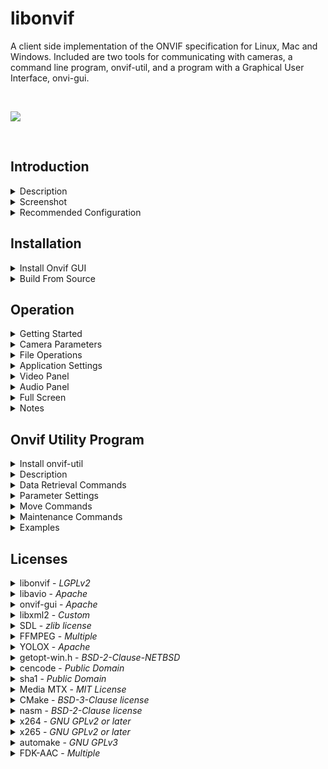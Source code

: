 libonvif
========

A client side implementation of the ONVIF specification for Linux, Mac and Windows. Included are two tools for communicating with cameras, a command line program, onvif-util, and a program with a Graphical User Interface, onvi-gui.

&nbsp;

<!---
<table>
  <tr><td><image src="onvif-gui/onvif_gui/resources/onvif-gui.png"></td><td><h2>Onvif GUI</h2><br>Featuring<br><a href="https://github.com/Megvii-BaseDetection/YOLOX"><image src="assets/images/logo.png"  width="200"></a></td></tr>
<table>
--->

<image src="assets/images/header.png">

&nbsp;

## Introduction

<details>
<summary>Description</summary>
&nbsp;

Onvif GUI is an integrated camera management system with an intuitive user interface that can be easily installed and configured on a wide variety of hardware, including Windows, Mac and Linux. Built in AI can accurately detect objects of interest and raise alarms to alert users and start recording high resolution streams to disk for archive.

The system is designed to scale with available hardware and will run on simple configurations as well as high end systems for maximum performance. Onvif GUI can be arranged in a client server configuration where a host computer can manage connections to a group of cameras which are isolated from the rest of the network for improved security. Any number of client computers can then be used to observe the streams and receive alarms generated by the server. In such a scenario, the compute load is concentrated on the server, and lower powered computers can be used as observation stations.

The system has integrated OpenVINO support for AI analysis on iGPU Intel hardware. It also will support Apple Silicon NPU AI, enabling high performance in low power environments. This allows users to select the level of hardware appropriate for their application. Apple M4 Mac Mini makes an excellent choice for low to medium power configurations such as a server managing 12 cameras, for example. Intel Ultra Core series chips are also an excellent choice for a Windows based server managing a similar load. For maximum performance, a Linux server equipped with an NVIDIA GPU can be utilized to process data from a large fleet of cameras. 

The system can be configured with auto start settings and a user friendly icon so that non-technical users can feel comfortable working with the application without specialized training. File management is easy with an automated disk space manager and file playback controls. Multiple camera streams can be viewed in the display with a double click action to open a pop up window for displaying a high resolution stream for detailed viewing. Groups of cameras can be bundled together in different windows for display on multiple monitors from a single host computer.

---

&nbsp;

</details>

<details>
<summary>Screenshot</summary>
&nbsp;

Here is the application running 12 cameras on an Intel NUC with an i7 1360P acting as a host with the yolox detector using OpenVINO on the iGPU in Linux. The application has been configured to display the low resolution camera substreams in the main display on the right and the secondary window on the lower left is showing the high resolution display for a single camera as selected by double clicking the main display on the camera of interest. On the upper left is a separate system monitor application showing the compute load.

&nbsp;

<image src="assets/images/screenshot.png">

&nbsp;

The equivalent configuration on the base model Mac Mini M4

<image src="assets/images/screenshot_mac.png">

&nbsp;

And the same for Windows on an Intel Core Ultra 9 185H

<image src="assets/images/screenshot_win.png">

&nbsp;

---

&nbsp;

</details>

<details>
<summary>Recommended Configuration</summary>

&nbsp;

For maximum performance, the client-server configuration is recommended. In this configuration, Onvif GUI uses [MediaMTX](https://github.com/bluenviron/mediamtx) as a proxy server that will buffer the camera streams, providing a consistent low latency interface to the rest of the network. Additionally, this configuration isolates the cameras, blocking all traffic between the cameras and the internet. Isolating cameras on a private subnet may require installing a DHCP server on the Onvif GUI host for ip address assignments. Additionally, the Onvif GUI host can be configured as a file server using Samba or NFS so that clients have access to camera recordings as well. Please refer to the Notes section of this document for details on these additional configurations.

&nbsp;

<image src="assets/images/net_config.png" width="640">

&nbsp;

It is not recommended to use a wireless connection for the server interface in most instances. Wireless cameras are not recommended. A 1 Gb network interface on the server should be sufficient to host a reasonable number of cameras. Wired network connections will result in a more stable and performant experience than wireless connections. Wireless connection stability can also vary widely depending on hardware and drivers. Recent Apple Silicon Mac computers had a noticeably better WiFi experience and are recommended if a wireless connection is required. 

Mac computers with recent M4 chips provide excellent performance. If driving multiple monitors using high resolution streams is a system requirement, the Mac Mini M4 offers high performance with low power consumption, low noise and great value.

Linux computers with a discrete GPU offer very good performance. GPU cards with PCIe 4 compatibility will outperform those designed for PCIe 3. GPU cards with 16 PCIe lanes will outperform those with only 8 lanes. A Linux computer with an integrated GPU, such as a NUC can also provide very good performance, but do have limitations. These Linux configurations are capable of driving multiple monitors but may require some patience when setting up.

Windows computers will work well, but do require more computing power to achieve similar results to Linux systems with less capable hardware. If Windows is the intended OS for either host or client, a higher powered computer will be necessary for satisfactory results. Lower powered computers will run the software but will be limited to running a few streams in low resolution.

&nbsp;

---

</details>


## Installation

<details>
<summary>Install Onvif GUI</summary>
&nbsp;

<details>
<summary>Linux</summary>

&nbsp;

To install Onvif GUI, copy the following command, paste it into a terminal window and press the Enter key. The command will download a script and install the program. You will be asked to enter a sudo password. If you are installing on an Intel platform, the script will ask if you want to install the compute drivers, which are necessary for YOLO analysis on Intel iGPU. For detailed information on what the script does, please consult the Notes - Operations section of this document. The end result of the script is an icon in the system Applications that can be used to launch the program. 

```
wget https://raw.githubusercontent.com/sr99622/libonvif/refs/heads/master/assets/scripts/install-onvif-gui.py && python3 install-onvif-gui.py
```

The program can be uninstalled by using the same script with the -u flag

```
python3 install-onvif-gui.py -u
```

---

&nbsp;

</details>

<details>
<summary>Mac</summary>

&nbsp;

---

An installer is available for Apple Silicon running Mac OS version Sequoia (15).

Download the [installer](https://github.com/sr99622/libonvif/releases/download/v3.0.10/OnvifGUI.dmg) and open it. Drag the OnvifGUI icon into the Applications folder. Once the installation is complete, the program can then be started from the Launchpad.

For other Mac OS versions, please build from source.

---

&nbsp;

</details>


<details>
<summary>Windows</summary>

* ### Step 1. Install Python

  Python is required for this application and is not installed on Windows by default. The minimum required version for this application is 3.10. The python installer can be downloaded from https://www.python.org/downloads/. To check if python has already been installed on the machine, use the command

  ```
  python --version
  ```

  Note that windows may present an installation prompt if python is not already present.  Please select a python version higher than 3.10.

* ### Step 2. Create Virtual Environment

  ```
  python -m venv onvif-gui-env
  onvif-gui-env\Scripts\activate
  ```

* ### Step 3. Install onvif-gui
  
  ```
  pip install onvif-gui
  ```

* ### Step 4. Launch Program

  ```
  onvif-gui
  ```

  Please note that the first time you start the program in Windows, there may be a short delay as things are initializing. Subsequent runs will start normally.

* ### Step 5. Install Icon

  ```
  pip install pywin32 winshell
  onvif-gui --icon
  ```

---

</details>

&nbsp;

</details>

<details>

<summary>Build From Source</summary>
&nbsp;

<i>Building from source on Linux may improve compatability with some cameras and systems</i>

---

<details>
<summary>Linux</summary>

&nbsp;

<details>
<summary>Ubuntu</summary>

* ### Step 1. Install Dependencies
  ```
  sudo apt install git cmake g++ python3-pip virtualenv libxml2-dev libavdevice-dev libsdl2-dev '^libxcb.*-dev' libxkbcommon-x11-dev
  ```

* ### Step 2. Create Virtual Environment

  ```
  virtualenv onvif-gui-env
  source onvif-gui-env/bin/activate
  ```

* ### Step 3. Clone Repository

  ```
  git clone --recursive https://github.com/sr99622/libonvif
  ```

* ### Step 4. Install

  ```
  cd libonvif
  assets/scripts/compile
  ```

* ### Step 5. Launch Program

  ```
  onvif-gui
  ```

</details>

<details>
<summary>Fedora</summary>

* ### Step 1. Install Dependencies
  ```
  sudo dnf install cmake g++ libxml2-devel python3-devel python3-pip SDL2-devel virtualenv git
  sudo dnf -y install https://download1.rpmfusion.org/free/fedora/rpmfusion-free-release-$(rpm -E %fedora).noarch.rpm
  sudo dnf -y install https://download1.rpmfusion.org/nonfree/fedora/rpmfusion-nonfree-release-$(rpm -E %fedora).noarch.rpm
  sudo dnf -y install ffmpeg-devel --allowerasing
  ```

* ### Step 2. Create Virtual Environment

  ```
  virtualenv onvif-gui-env
  source onvif-gui-env/bin/activate
  ```

* ### Step 3. Clone Repository

  ```
  git clone --recursive https://github.com/sr99622/libonvif
  ```

* ### Step 4. Install

  ```
  cd libonvif
  assets/scripts/compile
  ```

* ### Step 5. Launch Program

  ```
  onvif-gui
  ```
</details>

<details>
<summary>Manjaro</summary>

* ### Step 1. Install Dependencies
  ```
  sudo pacman -S cmake base-devel ffmpeg
  ```

* ### Step 2. Create Virtual Environment

  ```
  sudo pacman -S pythonX.XX  # where X.XX is the system python version, which must be 3.10 or higher
  pythonX.XX -m venv onvif-gui-env
  source onvif-gui-env/bin/activate
  ```

* ### Step 3. Clone Repository

  ```
  git clone --recursive https://github.com/sr99622/libonvif
  ```

* ### Step 4. Install

  ```
  cd libonvif
  assets/scripts/compile
  ```

* ### Step 5. Launch Program

  ```
  onvif-gui
  ```
</details>

---

</details>

<details>
<summary>Mac</summary>

* ### Step 1. Install Python

  Python minimum version 3.10 is required for the application. There are several approaches that can be used to achieve this requirement. Anaconda is recommended here, but other techniques may be preferred depending on the situation. Please refer to the [Anaconda Installation Instructions](https://www.anaconda.com/download#downloads). There is an alternate method using pyenv described in the Operation / Notes section of this document.

* ### Step 2. Install Xcode

  Please refer to the [Xcode Installation Instructions](https://developer.apple.com/xcode/).

* ### Step 3. Install Homebrew

  Please refer to the [Homebrew Installation Instructions](https://docs.brew.sh/Installation).

* ### Step 4. Install Dependencies

  ```
  brew update
  brew upgrade
  brew install cmake
  brew install git
  brew tap homebrew-ffmpeg/ffmpeg
  brew install homebrew-ffmpeg/ffmpeg/ffmpeg
  ```

  <i>  Please note that the standard Homebrew core ffmpeg version 7 is incompatible with onvif-gui. For this reason, the install procedure calls for the 3rd party tap [homebrew-ffmpeg](https://github.com/homebrew-ffmpeg/homebrew-ffmpeg). If you already have another version of ffmpeg installed, this will create a conflict. In order to install this version, it is necessary to run </i>```brew uninstall ffmpeg``` <i>before this tap can be installed.</i>

  <i> Modern Mac OS versions of XCode come with libxml2 pre-installed. If you have difficulty installing the libonvif module, you may see errors similar to AttributeError: module 'libonvif' has no attribute 'Data'. This may result from a missing libxml2 library, which can be installed using the command </i> ```brew install libxml2``` <i> and then re-installing the program.</i>

* ### Step 5. Create Virtual Environment

  ```
  conda create --name onvif python
  conda activate onvif
  ```

* ### Step 6. Clone Repository

  ```
  git clone --recursive https://github.com/sr99622/libonvif
  ```

* ### Step 7. Install

  ```
  cd libonvif
  assets/scripts/compile
  ```

* ### Step 8. Launch Program

  ```
  onvif-gui
  ```

* ### Optional Step For Server Configuration

  To increase the number of socket connections available for the server, use the ulimit command to raise the file limit.

  ```
  ulimit -n 8192
  ```

  You can add this command to your shell resource file, e.g. .zshrc in the user home directory. This will then set the limit for each terminal session as it is opened on a persistent basis.

---

</details>

<details>
<summary>Windows</summary>
&nbsp;

In order to build from source on Windows, development tools and python are required. Please follow the instructions for installing [Visual Studio](https://visualstudio.microsoft.com/), [cmake](https://cmake.org/download/), [git](https://git-scm.com/download/win) and [python](https://www.python.org/downloads/windows/). When installing Visual Studio, select the desktop C++ development libraries to get the compiler.

* ### Step 1. Go to Home Directory

  ```
  cd %HOMEPATH%
  ```

* ### Step 2. Create Virtual Environment

  ```
  python -m venv onvif-gui-env
  onvif-gui-env\Scripts\activate
  ```
* ### Step 3. Clone Repository

  ```
  git clone --recursive https://github.com/sr99622/libonvif
  ```

* ### Step 4. Clone Dependencies

  ```
  git clone https://github.com/sr99622/onvif-gui-win-libs
  ```

* ### Step 5. Set Environment Variables

  ```
  set FFMPEG_INSTALL_DIR=%HOMEPATH%\onvif-gui-win-libs\ffmpeg
  set SDL2_INSTALL_DIR=%HOMEPATH%\onvif-gui-win-libs\sdl
  set LIBXML2_INCLUDE_DIRS=%HOMEPATH%\onvif-gui-win-libs\libxml2\include\libxml2
  set LIBXML2_LIBRARIES=%HOMEPATH%\onvif-gui-win-libs\libxml2\lib\libxml2.lib
  ```

* ### Step 7. Move to Source Directory

  ```
  cd libonvif
  ```

* ### Step 8. Copy Run Time Libs to Install Path

  ```
  copy %HOMEPATH%\onvif-gui-win-libs\ffmpeg\bin\*.dll libavio\avio
  copy %HOMEPATH%\onvif-gui-win-libs\sdl\bin\*.dll libavio\avio
  copy %HOMEPATH%\onvif-gui-win-libs\libxml2\bin\*.dll libonvif\libonvif
  ```

* ### Step 9. Install

  ```
  assets\scripts\compile
  ```

* ### Step 10. Launch Program

  ```
  cd onvif-gui
  python run.py
  ```

</details>

---

&nbsp;
</details>

</details>

## Operation

<details>
<summary>Getting Started</summary>

&nbsp;

<image src="onvif-gui/onvif_gui/resources/discover.png">

Discover

To get started, click the Discover button. A login screen will appear for each camera as it is found. The Settings tab may be used to set a default login that can be used to automatically submit login credentials to cameras. There is also an Auto Discover check box on the Settings panel.

Initially, cameras will populate the list using the default name provided by the manufacturer. To change the camera name, use the F2 key, or the right click context menu over the camera list.

<image src="onvif-gui/onvif_gui/resources/play.png">

Play

Upon completion of discovery, the camera list will be populated. A single click on a camera in the list will display the camera parameters in the lower part of the tab. Double clicking will start the camera output stream. The camera stream may also be started by clicking the play button or by typing the enter key while a camera is highlighted in the list.

Multiple cameras can stream simultaneously. The application will add camera output to the display for each camera as it is started. The controls for camera operations apply to the current camera, which is the highlighted camera in the list on the camera panel. The current camera will have a thin white border around it in the display.

Network conditions, compute load or internal camera issues may cause buffer overflow in the application pipeline. The result may be that packets are dropped, which can degrade the quality of the stream. If packets are being dropped, the camera display will show a yellow border.

<image src="onvif-gui/onvif_gui/resources/stop.png">

Stop

When the camera stream is running, the play button for that camera will change appearance to the stop icon. Clicking the button will stop the stream.  The stream can also be stopped from the camera list by double clicking or typing the enter key.

<image src="onvif-gui/onvif_gui/resources/record.png">

Record

Recording can be initiated manually by clicking the record button. The file name is generated automatically and is based on the start time of the recording in date format as YYYYMMDDmmSS.mp4. The Archive Directory setting will determine the location of the file. A subdirectory is created for each camera to help organize files within the archive.

During manually initiated recording, a rotating red colored tick mark will show in the lower right corner of the stream display. The Record Button on the Camera Panel will show red during all recording operations. Note that recording initiated automatically during Alarm conditions or Record Always will disable the Record Button. 

Files created by the application are limited in length to 15 minutes. Recordings that require a longer time will be broken up into several parts that are each 15 minutes long. There will be a slight overlap between files broken up this way corresponding to the length of the Pre Record Buffer setting.

<image src="onvif-gui/onvif_gui/resources/apply.png">

Apply

Camera parameters are available on the tabs on the lower right side of the application. Initially, the Apply button will be disabled with a dimmed icon. Once a parameter has been changed, the Apply button will be enabled, which can be used to commit the change to the camera. The camera may re-start the stream in order to make the changes.

<image src="onvif-gui/onvif_gui/resources/audio.png">

Mute

Camera audio can be controlled from the panel. The mute button can be clicked to mute the audio. The mute button appearance indicates the state of the audio. The volume slider can be used to control the volume. Note that the mute and volume controls are applied to each camera individually.

---
&nbsp;
</details>

<details>
<summary>Camera Parameters</summary>
&nbsp;

<i>Changes are committed to the camera by using the Apply button, if necessary.</i>

---

<details>
<summary>Media</summary>

&nbsp;

<image src="assets/images/media_tab.png" width="400"/>

&nbsp;

* ### W x H (Resolution)

    Camera resolution is adjusted using the combo box which has available settings. To change the camera resolution, make a selection from the combo box and then click the apply button. The camera may re-start the video stream in order to effect the change.

* ### Aspect

    When using substreams, the aspect ratio may be distorted. Changing the aspect ratio by using the combo box can restore the correct appearance of the video. If the aspect ratio has been changed this way, the label of the box will have a * appended. This setting is not native to the camera, so it is not necessary to click the apply button for this change.

* ### FPS

    Frame rate of the camera can be adjusted using the spin box. The change is made on the camera when the apply button is clicked. Higher frame rates will have a better appearance with smoother motion at the expense of increased compute load.

* ### GOP

    Keyframe interval of the video stream. Keyframes are a full frame encoding, whereas intermediate frames are differential representations of the changes between frames.  Keyframes are larger and require more computing power to process. Higher GOP intervals mean fewer keyframes and as a  result, less accurate representation of the video.  Lower GOP rates increase the accuracy of the  video at the expense of higher bandwidth and compute load. It is necessary to click the Apply button to enact these changes on the camera.

    Note that some cameras may have an option for Dynamic GOP or Adaptive Framerate, or some other name for a process that reduces the GOP automatically based on the lack of motion in the camera view. It is advised to turn this feature off when using onvif-gui. To access the feature, use the camera web application from the System Tab -> Browser button.

* ### Bitrate

    The bitrate of the video stream. Higher bitrates increase the quality of the video appearance at the expense of larger file sizes. This is most relevant when maintaining recordings of videos on the host file system. Bitrates are generally expressed in kbps by cameras, but may be inaccurate or scaled differently.  Use the Apply button after changing this setting to enact the change on the camera.

* ### Profile

    Most cameras are capable of producing multiple media streams. This feature can be useful when running many cameras on the same computer or if a compute intensive task is being run on a stream. The default stream of the camera is called the Main Stream. A secondary stream running at lower settings is called the Sub Stream. The application uses the terms Display Profile and Record Profile to describe these settings.

    Initially, the Main Stream is selected by default as both the Display Profile and the Record Profile. By changing the selection to a secondary profile on the Media Tab, a lower order Sub Stream can be displayed. The term lower order implies that the Sub Stream has lower resolution, lower frame rate and lower bitrate than the Main Stream. Note that the application may be processing both streams, but only the Display Profile selected on the Video Tab is displayed. The other stream, referred to as the Record Stream, is not decoded, but its packets are collected for writing to disk storage.

    The display will update automatically when the Video Tab Profile combo box is changed, so it is not necessary to click the Apply button when changing this setting.

* ### No Audio

    Audio can be disabled by selecting this check box. This is different than mute in the sense that under mute, the audio stream is decoded, but not played on the computer speakers. If the No Audio check box is selected, the audio stream is discarded. If the No Audio checkbox is deselected, the stream will restart in order to initialize the audio. The Apply button is not clicked when changing this parameter. This checkbox is selected by default.

    <b>** Please Note **</b> If the audio is enabled by deselecting this check box, and there is no physical audio device connected to the computer, there may be issues with stream processing. If an Audio Driver is specified on the Settings -> General panel such as pulseaudio, there should be a physical audio device such as headphones, speakers or HDMI connected to the host computer. Without a physical device, it may be possible in some cases for the audio driver to enter an undefined state which may cause the camera stream to stutter or freeze and may lead to lengthy timeouts when closing the camera stream. If there is no physical device available, the Audio Driver can be changed to dummy in order to avoid this problem. This condition applies only to camera streams which are displayed to the user interface. The Record Stream, if different than the Display Stream, is hidden and is not affected by this condition.

* ### Audio

    The audio encoder used by the camera is set here.  If the camera does not have audio capability, the audio section will be disabled. Note that some cameras may have audio capability, but the stream is not available due to configuration issues or lack of hardware accessories.  Available audio encoders will be shown in the combo box and may be set by the user. Changes to the audio parameter require that the Apply button is clicked to enact the change on the camera.
    
    AAC encoding is a higher quality stream and are recommended for recording. G711 style encoders are good for low latency playback if real time operation is important. Streams using AAC encoding map to mp4 file format and G711 uses mov. Note that some cameras have incorrect implementations for encoders and the audio may not be usable in the stream recording to disk. Please be aware that currently onvif-gui is unable to process G726.

* ### Samples

    Available sample sizes are shown in the combo box. Use the Apply button to enact the change on the camera.  Higher sample sizes increase the quality of the audio at the expense of higher bandwidth and disk space when recording. Lower sample sizes correlate to lower latency. The audio bitrate is implied by the sample size based on encoder parameters.

* ### Video Alarm

    This check box enables video analytic processing for alarm generation. See the section on Video Panel for reference to video alarm functions.  Note that the Video Alarm check box must be selected in order to enable the Video Panel for that camera. The Apply button is not used for this setting. During Alarm condition, a solid red circle will show in the stream display if not recording, or a blinking red circle if the stream is being recorded.

* ### Audio Alarm
 
    This check box enables audio analytic processing for alarm generation. See the section on Audio Panel for reference to audio alarm functions.  Note that the Audio Alarm check box must be selected in order to enable the Audio Panel for that camera. The Apply button is not used for this box. During Alarm condition, a solid red circle will show in the stream display if not recording, or a blinking red circle if the stream is being recorded.

* ### Snapshot

    This button will write a jpeg file of the current camera screen to the directory specified on the Settings Panel.



</details>

<details>
<summary>Image</summary>

&nbsp;

<image src="assets/images/image_tab.png" width="400"/>

&nbsp;

The sliders control various parameters of the video quality.  The Apply button must be clicked after changing the setting to enact the change on the camera.

</details>

<details>
<summary>Network</summary>

&nbsp;

<image src="assets/images/network_tab.png" width="400"/>

&nbsp;

If the DHCP is enabled, all fields are set by the server, if DHCP is disabled, other network settings may be completed manually. Note that IP setting changes may cause the camera to be inaccessible if using cached addresses. Use the Discover button to find the camera, or enter the new address manually from the settings panel.

Take care when changing these settings, the program does not check for errors and it maybe possible to set the camera into an unreachable configuration. 

The Apply button must be clicked to enact any of these changes on the camera.

---

</details>

<details>
<summary>PTZ</summary>

&nbsp;

<image src="assets/images/ptz_tab.png" width="400"/>

&nbsp;

Settings pertain to preset selections or current camera position. The arrow buttons, Zoom In (+) and Zoom Out (-) control the position and zoom. The numbered buttons on the left correspond to preset positions. Clicking one of the numbered buttons will send the camera to the corresponding preset position. To set a preset, position the camera, then check Set Preset, then click the numbered preset button. It is not necessary to use the Apply button with any of the settings on this panel.

---

</details>

<details>
<summary>System</summary>

&nbsp;

<image src="assets/images/system_tab.png" width="400"/>

&nbsp;

* ### Recording

    The check box at the top of the Record group box will enable automatic recording of camera streams when selected. The Record Profile combo box below will select the camera profile to be recorded.
    
    If the Record Alarms radio button is selected, the application will record automatically during alarm condition. While the stream is being recorded during alarm condition, there will be a blinking red circle in the lower right corner of the stream display. File sizes are limited to 15 minute lengths, so multiple files will be created if the alarm condition lasts longer than this limit.

    Selecting the Record Always radio button will cause the application to record the camera at all times that it is streaming. The files are written to disk in 15 minute file lengths, and are named in a time format representing the start time of the recording. Unlike other recording modes, the Record Always condition does not display an indicator in the stream display.

    It not necessary to use the Apply button for any of the settings on this panel.

* ### Alarm Sounds

    The check box at the top of the Sounds group box will enable alarm sounds on the computer speaker when checked.  If the Loop radio button is selected, the sound will play continuously during an alarm condition.  Selection of the Once radio button will cause the application to play the alarm sound once per alarm condition.

* ### Record Profile

    The drop down box can be used to the select the camera profile that will be recorded to disk. The Record Profile can be different than the Display Profile shown in the application. This setting can be used most effectively when the application is configured to show the low resolution substream profile in the display, and use the high resolution main profile as the recording source. This enables the application to maintain real time display status, especially with multiple streams, while preserving high resolution accuracy in the recorded stream. Because the recorded stream in not decoded, but rather is piped directly from the camera to disk, the high resolution recording presents very little compute load on the host.

* ### Record Audio

    In many cases, the audio of the Display Profile will be disabled. By default, audio is disabled for camera streams. This is particulaly relevant when displaying multiple streams, as the audio from multiple cameras playing simultaneously may cause confusion. This checkbox allows the display audio to be disabled while preserving audio on the recorded stream.  

* ### Reboot

    Click to reboot the camera.

* ### Browser

    This will launch the web browser and connect to the camera.  Cameras will have a web interface that can be used to set parameters that are not available to the application.

* ### Sync Time

    Clicking the Sync Time button will bring up a dialog box with time settings options for the camera.

    &nbsp;

    <image src="assets/images/sync_time.png" width="640">

    &nbsp;

    At the top of the dialog are boxes showing the current settings for computer time and camera time respectively. The camera time is calculated based on the time offset parameter used by the computer for authentication. This time should, but may not necessarily, closely match the time displayed by the camera in the video stream. Variations in how cameras compute time may result in an offset mismatch between the time displayed in the camera video stream and the computed time shown on the dialog.

    The Time Zone and Daylight Savings Time fields can be edited by the user and set in the camera for configuration. 
    
    The Time Zone format can vary and different cameras will accept different formats. The long format shown in the example resembles POSIX standard and is the most comprehensive format which includes time offset from UTC and DST offset with DST start and finish parameters. Most cameras do not conform entirely to this standard, but may accept the string while selectively ignoring portions of the configuration. The most widely accepted form is UTC format or alternately, GMT format both of which have an optional +/- sign and hour plus optional minute offsets delimited by colon. Examples might be UTC0 or UTC-04:00. The GMT format is the same, but note that the polarity of the sign is reversed e.g. GMT0 or GMT+04:00. Other formats may possibly work e.g. EST5EDT, which may be worth trying.

    The Daylight Savings Time checkbox can be edited by the user, or it may be set automatically by the camera depending on the camera abilities. Not all cameras support DST, and some may save the DST flag but not act on the information when computing time.

    The Time Sync Method group box selects the time adjustment strategy used by the application.

    NTP Time setting will enable the NTP server box to allow editing. There are three types of server configuration. From DHCP will instruct the camera to use the NTP server data from the most recent DHCP configuration. This may or may not be the server data from the DHCP. In many cases, this will be a hardcoded address in the camera firmware. IPv4 address will use a numeric style IP address for the NTP server. A failure of this parameter configuration may or may not produce an error message from the camera. A Domain Name style server configuration will use a dot notation server name similar to a web address and will require proper DNS configuration for resolution. Once configured, the camera will use the Time Zone and DST information it has stored in its settings to deduce its time from the NTP server response to the camera query. In all cases, if the NTP server address is located on the internet the camera will require internet access in order to contact the server.

    Manual Time Setting will use the computer hosting the application to derive the time sent to the camera. The computer will send a UTC time to the camera and the camera will calculate its time based on the Time Zone and DST information that it has in its settings.

    UTC as Local setting is a specific type of manual setting that will force the camera into displaying the same time as the computer host. This is done by setting the camera Time Zone to UTC0 and setting the time on the camera to match the application computer host time. As UTC time is not dependent on DST, issues associated with DST can be ignored. If the computer time is accurate and regularly updated, this can be a good strategy for many cameras, as it circumvents a lot of ambiguity in time setting configurations which may be inaccurate or outdated. Note that some cameras, if connected to the internet, may eventually resort to hidden NTP settings that will reset the camera time (often incorrectly) if this strategy is employed. If a camera is using this type of NTP access, it is advisable to isolate it from the internet as a security precaution. If this is not practical or desired, the time zone and DST settings can be used such that the camera perhaps might display the correct time.

    Ultimately, there are many variations and inconsistencies when dealing with camera times. In most cases, UTC as Local with cameras isolated from the internet will provide the best results. Camera algorithms for time setting are often opaque and in many cases incomplete or incorrect. Cameras with proper time setting implementations can be set using the Time Zone and DST settings, but should be verified for accuracy and completeness, especially regarding DST. NTP use is discouraged, as cameras should be isolated from the internet as a security precaution. Using an NTP server on the internal network does not provide any advantage over Manual time setting via the application host computer.

</details>

---

&nbsp;
</details>

<details>
<summary>File Operations</summary>
&nbsp;

<i>Camera recordings can be viewed from within the application. A playback can be viewed alongside running cameras or in a separate window. Files can be searched for a particular moment in time. A server can share recordings using Samba or NFS so that clients can view previously recorded streams.</i>

---

&nbsp;

The application maintains a folder for the storage of camera recordings. The folder by default is the OS video storage location, and can be changed using the directory setting at the top of the panel. There is a subfolder for each camera that has previously made recordings in the application. If you are using Onvif GUI as a client, and the server is configured to share files using either Samba or NFS, you can use the shared server folder to access recordings made on the server by navigating with the three dot button. Inside the camera folders are the individual files recorded by the camera. The files are named using a datetime convention which represents the start time of the recording. The recording is prepended in the front by a time interval specified on the Settings -> Alarm panel as Pre-Alarm Buffer Size. The file creation time in the OS represents the end time of the file, which occurs as a result of the file being committed to disk at the conclusion of the recording process.

Please note that the initial appearance of the file panel may not display all file info fields, hence the scroll bar at the bottom of the file list. The view can be expanded dragging from left side of the file list panel. For convenience, it is possible to set up a window profile in Settings -> General-> Open New Window for viewing files and expand the file list panel, which will preserve the size of the panel for future use. It is also possible to hide the camera panel so that the file viewer window will open directly into the file panel.

&nbsp;

<image src="assets/images/file_panel.png" width="500">

&nbsp;

File playback is configured such that one file is played at a time. Keyboard shortcuts are available for faster navigation. A file may be played along side cameras in the main display if desired, or a separate window profile can be configure on the Settings -> General tab for file viewing. The Hide Camera Panel check box can be useful for this separate window profile for file viewing.

<h3>File Playback Controls For Mouse</h3>

<image src="onvif-gui/onvif_gui/resources/search.png"> &nbsp;&nbsp;&nbsp;&nbsp;&nbsp;&nbsp;&nbsp;&nbsp; <image src="onvif-gui/onvif_gui/resources/refresh.png"> &nbsp;&nbsp;&nbsp;&nbsp;&nbsp;&nbsp;&nbsp;&nbsp; <image src="onvif-gui/onvif_gui/resources/event.png">

Search&nbsp;&nbsp;&nbsp;&nbsp;&nbsp;&nbsp;Refresh&nbsp;&nbsp;&nbsp;&nbsp;&nbsp;&nbsp;Events

<image src="onvif-gui/onvif_gui/resources/play.png"> &nbsp;&nbsp;&nbsp;&nbsp;&nbsp;&nbsp;&nbsp;&nbsp; <image src="onvif-gui/onvif_gui/resources/pause.png"> &nbsp;&nbsp;&nbsp;&nbsp;&nbsp;&nbsp;&nbsp;&nbsp; <image src="onvif-gui/onvif_gui/resources/stop.png"> &nbsp;&nbsp;&nbsp;&nbsp;&nbsp;&nbsp;&nbsp;&nbsp; <image src="onvif-gui/onvif_gui/resources/previous.png"> &nbsp;&nbsp;&nbsp;&nbsp;&nbsp;&nbsp;&nbsp;&nbsp; <image src="onvif-gui/onvif_gui/resources/next.png"> &nbsp;&nbsp;&nbsp;&nbsp;&nbsp;&nbsp;&nbsp;&nbsp; <image src="onvif-gui/onvif_gui/resources/audio.png">

Play&nbsp;&nbsp;&nbsp;&nbsp;&nbsp;&nbsp;&nbsp;Pause&nbsp;&nbsp;&nbsp;&nbsp;&nbsp;&nbsp;&nbsp;&nbsp;Stop&nbsp;&nbsp;&nbsp;&nbsp;&nbsp;&nbsp;&nbsp;Prev&nbsp;&nbsp;&nbsp;&nbsp;&nbsp;&nbsp;&nbsp;&nbsp;Next&nbsp;&nbsp;&nbsp;&nbsp;&nbsp;&nbsp;&nbsp;Mute

---

### Keyboard Shortcuts

Keyboard shortcuts are available when the file list of the File Panel has the application focus. A single click on any file or folder in the list will achieve this focus. Keyboard operations may be significantly faster than using the mouse when browsing through files.

* <h3>Enter</h3>

  The Enter key can be used to Play the file. Note that if another file is currently playing, it will be stopped before the new file starts.

* <h3>Space</h3>

  The space bar can be used to Pause the current file playing.
    
* <h3>Escape</h3>

  The Escape key can be used to stop the current file playing.
    
* <h3>Delete</h3>

  Files may be deleted by typing the Delete key. Multiple files may be deleted simultaneously by selecting multiple files using the Shift or Control keys while selecting.

* <h3>F1</h3>

  The F1 key will show a dialog with file properties.
    
* <h3>F2</h3>

  Files can be renamed using the F2 key.
    
* <h3>Right Arrow</h3>

  The Right Arrow will fast forward the file playing by 10 seconds.
    
* <h3>Left Arrow</h3>

  The Left Arrow will rewind the file playing by 10 seconds.

* <h3>Up Arrow</h3>

  The Up Arrow will move to the previous file without stopping the current file. Use the Enter key to start playing the newly highlighted file.

* <h3>Down Arrow</h3>

  The Down Arrow will move to the next file without stopping the current file. Use the Enter key to start playing the newly highlighted file.

### Progress / Seek Indicator

The File Panel has a progress bar that will show the state of the playback. The total duration of the file is shown on the right hand side of the progress bar, and the left hand side will show the current file position which is indicated by the progress bar handle. If the mouse hovers over the bar, the position within the file will be shown above. The seek function will set the file position to the mouse location if the mouse is clicked on the progress bar. Sliding operation is not supported.

### Pop Up Menu

Right clicking over the file will bring up a context menu that can be used to perform file operations.

### Hide Camera Panel

Viewing files may be more convenient if a separate window is set up distinct from the camera display. This can be helpful if viewing archived recordings while cameras are being displayed in real time. A file view can be created from the Settings -> General tab using the three dot button in the Open New Window section. Once the file viewer is set up, the Hide Camera Panel checkbox can be selected so that only files and not cameras are shown on the file view window. Additionally, it may be helpful to expand the right side of the application to accomodate the full file parameter display tab. These settings will be preserved on the file viewer window and will not affect the default window started by the application.

### File Searching by Time

The application has the ability to search the files by camera for a particular moment in time.

&nbsp;

<image src="assets/images/file_search.png">

&nbsp;

The search dialog is launched by clicking the search icon on the File panel. Use the dialog box to select a Camera, Date and Time and the application will search the files for that particular moment. If found, a confirmation box will pop up and the file can be played directly. The application will automatically highlight the file in the list and forward the playback to a moment near the selected time. There may be a slight offset corresponding roughly to the Pre-Alarm Buffer Size from the Settings -> Alarm panel.

If the application was not able to find the exact match, a pop up box will ask if you want to play the closest file in time. Note that the application will highlight this closest match in the file list, so you could use that as a starting point for navigating through the files.

### Refresh File View

The files listed in the panel my not be updated automatically. Use the refresh icon to get a current listing of the files available for view.


### Event Browser

  If the Save Picture for Alarms checkbox on the Settings -> Alarm panel is selected (yes by default), the system will save a picture each time an alarm is triggered. Clicking the Events button on the file panel will pop up the Event Browser dialog which can be used to view the pictures.

  &nbsp;

  <image src="assets/images/event_browser.png" width="640">

  &nbsp;

  The pictures are shown as the current selection on the list changes. Double clicking, typing the Enter key or clicking the View button will start the video associated with the event at the time point of the occurrence of the event.

---

&nbsp;

</details>

<details>
<summary>Application Settings</summary>
&nbsp;

---

## General Settings

&nbsp;

<image src="assets/images/general.png" width="400">

&nbsp;

### Common Username and Password

Default camera login credentials. If there is a camera on the list that does not share these credentials, a pop up login box will appear during discovery. It is possible to add these alternate credentials into the stored profile of the camera by right clicking over the camera in the list and selecting the password option, which will silently add the credentials to the stored settings so that the camera can be discovered without having to type in the credentials.

### Hardware Decoder

A hardware decoder may be selected for the application. Multicore CPUs with more than a few cores will handle the decoding just as easily as a hardware decoder. Smaller CPUs with a small number of cores may benefit from hardware decoding. VAAPI and VDPAU pertain to Linux systems and DXVA2 and D3D11VA are for Windows. CUDA decoding is platform independent and requires NVIDIA GPU.

### Start Full Screen

Selecting this check box will cause the application to start in full screen mode. The full screen mode can be cancelled with the Escape key. The F12 key will also toggle full screen mode.

### Auto Time Sync

This selection will send a time sync message to each of the cameras once an hour. The camera time is set according to the parameters defined in the Sync Time dialog box described in Camera Parameters shown above.

### Display Refresh Interval

Performance on some lower powered systems may be improved by increasing the display refresh interval.

### Maximum Input Stream Cache Size

Adjust the maximum number of frames held in the cache before frames are dropped. This is the same cache referred to by the Video Tab of the Camera Panel.

### Open New Window

Manage profiles for secondary windows used to display a camera or a group of cameras separately from the main application window.

The default 'Reader' profile is a reserved profile that launches a specialized secondary File panel browser that can operate with it's own configuration for viewing files. The secondary File panel can be used during camera operation without interferring with the main program.

The default 'Focus' profile is a reserved profile that is integrated into application logic. The Focus Window can be launched by double clicking on a camera stream in the main display and can show that camera at higher resolution and frame rate for a more detailed view. The Focus Window will show only one camera at a time. The application will automatically configure the Focus settings for proxy type and auto discovery.

Additional profiles can be added using the three dot button to the right of the drop down box that will launch a configuration dialog box.

&nbsp;

<image src="assets/images/profile.png" width="360">

&nbsp;

New Windows can be configured to show specific groups of cameras, which can be useful if the host computer is driving several monitors such that different groups of cameras are shown on different monitors. The Open button will launch a window with the profile selected in the drop down box. Each profile will have a separate configuration that is set by the user.

It may be useful to create a profile excusively for viewing camera recordings from the File tab. This way the window can be configured with a larger navigation panel showing more complete file information. Additionally, the camera panel can be hidden in this profile so that the window opens directly to the file list.

### Start All / Close All

This button will change appearance depending on whether there are streams playing or not. It can be used to batch control cameras to start or stop as a group. It will start all cameras on the Camera List. It will stop all streams, including files if playing.

### Show Logs

This button will show the logs of the application. Many events and errors encountered will be documented here. The log rolls over at 1 MB. The older logs can be managed using the Archive button on the logs display dialog.

### Help

Shows this file.

### Hide Display

If running Onvif GUI in server configuration, it may be desirable to run in headless mode. If this is the case, hiding the display will significantly reduce compute load by bypassing the rendering routines. In this configuration, the compute load will be similar to that of a console application. Once the display is hidden, the text of the button will change to Show Display with appropriate functionality.


## Discover Settings

&nbsp;

<image src="assets/images/discover.png" width="400">

&nbsp;

### Discovery Options

* Discovery Broadcast

  This option will broadcast a discovery packet to find cameras on the local network. If the host computer is attached to multiple networks it is possible to broadcast across all networks or only one selected network. Cameras discovered will have their data entered into the address cache so that they may be found without discovery later.

* Cached Addresses

  This option will cause the application to find cameras based on the cache data rather than the discovery broadcast. Note that cameras may be deleted from the cache by using the Delete key or the right click context menu on the camera list. This can be useful if a subset of cameras on the network is going to be streamed. Note that some cameras may respond with incomplete data when using a cached address.

* Add Camera

  It is possible to add a camera manually to the address cache by using the Add Camera button. The IP address and ONVIF port are required to connect.  The ONVIF port by default is 80. If successful, the camera will be added silently to the camera list. If a camera is added manually using this method, it will not persist in the interface unless the Cached Addresses option is selected.

### Auto Discovery

When selected, this option will cause the application to discover cameras automatically when it starts. This holds true whether the application is using Broadcast Discovery or Cached Addresses.  Note that if this option is selected and the Broadcast Discovery Option is also selected, the application will poll the network once per minute to find missing or new cameras.

### Auto Start

When selected in combination with the Auto Discovery check box, cameras shown in the list will start automatically when the application starts. This feature will work with either Discovery Broadcast or Cached Addresses.

## Storage Settings

&nbsp;

<image src="assets/images/storage.png" width="400">

&nbsp;

### Disk Usage

The application has the ability to manage the disk space used by the recorded media files. This setting is recommended as the files can overwhelm the computer and cause the application to crash. Allocating a directory for the camera recordings is done by assigning a directory using the Archive Dir selection widget. The default setting for the Archive Dir is the user's Video directory. It is advised to change this setting if the host computer employs the user's Video directory for other applications.

* Current Disk Usage

  When the application starts, or a new file is created for a camera recording, the approximate amount of disk space used by the application is displayed. This number is not exact, but can give a general idea of the amount of disk space used.

* Auto Manage Checkbox

  Select this check box to enable disk management.  A warning dialog will inform the user of the risk of the loss of files within the directory. Note that the application will only delete files that conform to the date style file naming convention that it uses. It is a good idea to use a directory that can be dedicated exclusively to the application.

  The maximum available disk space that could be allocated to the application based on the Archive Dir setting will be displayed next to the checkbox.

  The spin box can be used to limit the application disk usage in GB. Note that the application is conservative in it's estimate of required file size and the actual space occupied by the media files will be a few GB less than the allocated space.

## Proxy Settings

&nbsp;

<image src="assets/images/proxy.png" width="400">

&nbsp;

## Proxy Type

* Stand Alone

  Default setting, implements a single instance of the program that connects to the cameras directly.

* Client

  The application will act as a client to the proxy server using a connection string corresponding to one displayed by the server in the url box. If the connection string is changed, the Update button must be clicked to enact the changes. If the server is capable of generating detections, they can be received or ignored by the client using the 'Get alarm events from server' checkbox. If the server detections are not enabled, the client may generate detections locally if desired.

  If the server detections are enabled, the application will look for the interface that matches the subnet of the server. If the server address has been entered incorrectly, this condition will prompt an error message and the event listener will not be instantiated.

* Server
  
  The application will host a proxy server and allow other instances of the application configured as clients to connect over the local network to the cameras proxied by the server. The server backend is provided by [Media MTX](https://github.com/bluenviron/mediamtx). The application will download the appropriate binary executable file from the developer github page and copy it to the python environment bin folder. If you prefer to use your own Media MTX binary, the location can be set with the directory control.

  Alarm broadcasting by the server can be controlled using the 'Alarm Broadcasting' group box. This function will broadcast a single UDP packet containing the alarm states for all cameras on the server at an interval of once per second. The UDP packet can be received by any machine on the broadcast network.
  
  For server hosts running Windows, broadcasting is limited to the network with the highest priority. The Network combo box in this case will have only one entry which corresponds to the highest priority network. Please see the section in Notes -> Network Priority on Multi Homed Hosts to view instructions on how to set network priority. Linux and Mac OS hosts are able to select the network on which to broadcast alarms.

## Alarm Settings

&nbsp;

<image src="assets/images/alarm.png" width="400">

&nbsp;

### Pre-Alarm Buffer Size

When a camera is recording, this length of media is prepended to the file so that the moments prior to the alarm are preserved. If always recording, or the file length is limited by the system to 15 minutes, this feature will insure that there is a small overlap between adjacent files.

### Post-Alarm Lag Time

In the case where a camera is configured to record during alarms, this length of time must pass after the cessation of the alarm before the file recording is turned off.  This helps to prevent excessive file creation.

### Alarm Sounds

A few default alarm sounds for selection.  A system wide volume setting for the alarm volume can be made with the slider.

### Show Alarms on Display

When selected (default is yes) a red filled circle will be displayed on the camera stream during alarm conditions. The circle will blink if the stream is being recorded during an alarm. De-selecting this checkbox will show the camera stream without any alarm markings.

### Save Picture for Alarms

When selected (default is yes) a picture will be saved to the Pictures directory each time an alarm is triggered. The pictures are used to populate the Event Browser accessible from the File panel which can be used to view vidoes at the time point of the alarm.

---
&nbsp;
</details>

<details>
<summary>Video Panel</summary>
&nbsp;

<i>Video streams cam be analyzed to generate alarms.</i>

---

The Video Panel has multiple modes of operation. The default setting is for motion, which can be used without further configuration and will run easily on a CPU only computer. YOLOX requires the installation of additional python packages, namely pytorch and openvino. YOLOX will perform well on recent Apple Silicon M chips, NVIDIA GPU, and Intel Xe, UHD or ARC Graphics.

In order for the panel to be enabled, either a camera or a file must be selected. If a camera is selected, the Video Alarm check box must also be selected on the Media Tab of the Camera Panel. If a file is selected, the Enable File check box on the Video Panel must be selected.

Parameters set on the panel are applied to files globally, and to cameras individually.

If the analysis produces an alarm, record and alarm sound actions are taken based on the settings made on the System Tab of the Camera Panel. Files are not connected to alarm processing.

<details>
<summary><b>Motion Detection</b></summary>
&nbsp;

<i>Motion detection is useful in lower powered systems without AI processing capabilities</i>

---

&nbsp;

<image src="assets/images/motion.png" width="640">

&nbsp;

The motion detector measures the difference between two consecutive frames by calculating the percentage of pixels that have changed. If that result is over a threshold value, an alarm is triggered. The Diff check box will show a visualization of the differential pixel map that is used by the calculation. The status bar will light green to red as the value of the algorithm result increases. The Gain slider can amplify or attenuate the result to adjust the sensitivity of the detector. Higher Gain slider values increase the sensitivity of the detector.

Motion detection systems are prone to false alarms due to the indiscriminate nature of the analysis. They can be useful in settings where motion is limited, such as a controlled indoor environment. They are not recommended for general use, expecially in outdoor settings.

---
&nbsp;
</details>


<details>
<summary><b>YOLOX</b></summary>
&nbsp;

<i>YOLOX is an AI powered analysis for detecting specific types of objects</i>

---

&nbsp;

<image src="assets/images/yolox.png" width="640">

&nbsp;

<b>Prerequisites</b>

YOLOX will run with hardware acceleration on Apple Silicon, NVIDIA GPU and Intel iGPU, NPU, or ARC Graphics.

<b>Installation Requirements</b>

<b>Please Note:</b>The installation scripts for Linux and Mac OS install the necessary python libraries automatically. The Linux installation scripts will install iGPU drivers on Intel chips automatically. If using NVIDIA GPU, those drivers are usually installed by default on modern Linux distros, but some may require manual installation. Windows users will need to install drivers and python libraries manually for the time being.

<b>Configuration</b>

The upper portion of the yolox panel has a model configuration box. Model parameters are system wide, as there will be one model running that is shared by all cameras. The Name combo box selects the model, which is named according to the size of the number of parameters in the model. Larger models may produce more accurate results at the cost of increased compute load. The Size combo box sets the resolution to which the video is scaled for model input. Larger sizes may increase accuracy at the cost of increased compute load. It is possible to change the backend API of the yolo detector by using the API combo box. The Device combo box will populate automatically with available hardware.

The model is initialized automatically by starting a camera stream with the Camera tab Video Alarm checked. By default the application is configured to download a model automatically when a stream is started for the first time. There may be a delay while the model is downloaded, during which time a wait box is shown. Subsequent stream launches will run the model with less delay.

A model may be specified manually by de-selecting the Automatically download model checkbox and populating the Model file name box. Note that if a model is manually specified, it is still necessary to assign the correct Name corresponding to the model parameter size.

The lower portion of the panel has settings for detector configuration. Parameters on this section are assigned to each camera individually.

Skip Frames spin box sets the number of frames to skip between model analysis runs. If the Skip Frames value is set to zero, every frame produced by stream is set through the detector. If the Skip Frames value is set to one, every other frame is sent through the detector, and so on. This setting can be used to reduce computational burden on the system.

The yolox detector samples a number of frames as set by the Samples setting. The number of frames with positive detections required to trigger an alarm is set by the Limit slider. For example, if the Sample Size is 4 and the Limit slider is set to 2, at least two of the last four frames observed must have positive detections in order to trigger the alarm.

There is also a Confidence slider that applies to the yolox model output. Higher confidence settings require stricter conformance to model expectations to qualify a positive detection. Lower confidence settings will increase the number of detections at the risk of false detections.

It is necessary to assign at least one target to the panel in order to observe detections. The + button will launch a dialog box with a list of the available targets. Targets may be removed by using the - button or the delete key while the target is highlighted in the list.

---
&nbsp;
</details>

<details>
<summary><b>Ryzen AI (FOR REFERENCE ONLY - NOT WORKING WITH CURRENT API)</b></summary>
&nbsp;

<i>AMD NPU can run YOLOX using the Ryzen AI framework</i>

---

&nbsp;

Source code can be found on [github](https://github.com/sr99622/onvif-gui-ryzen-ai)

yolox will work with RyzenAI on AMD chips with NPU. Configuration Details are available on [Hugging Face](https://huggingface.co/amd/yolox-s). The AMD system is still under development, so options here are limited to a single model with fixed parameters, but performance is on par with competing solutions. Configuration for this model requires installation of the Ryzen AI Software which in turn requires anaconda as the python provider. Note as well that the anaconda installation required by this setup needs the anaconda binaries available in the PATH environment variable, which may cause conflicts with other python configurations. 

<b>Installing RyzenAI</b>

Installing the RyzenAI software can be challenging as the instructions are not entirely clear on the procedure. There are four major steps that need to be completed for a successful installation. 

  1.) Visual Studio needs to be installed with the Desktop Development with C++ module. This procedure is fairly well documented by Microsoft, the catch is to install the Desktop C++ module. 
  
  2.) Anaconda needs to be installed with the PATH variable set. There is a selection at the beginning of the Anaconda installation for this option along with a warning that it is not recommended. Please note that this selection has two issues. One is that the PATH setting may interfere with an existing Python installation by overriding the existing Python PATH and may cause other applications to fail. Another issue is the scope of the PATH environment variables setting. If the Anaconda installation is set for User, rather than System, the PATH will be set in the User scope only. The RyzenAI installation will expect the PATH in the System scope. You can recover from this error if encountered by copying the anaconda PATH variables from User to System. The PATH settings are accessed by going to Settings -> System -> About -> Advanced System Settings -> Environment Variables.

  3.) NPU Drivers need to be installed. The drivers are downloaded from the AMD website after a credential assignment requiring account creation. The drivers come in a zip file e.g. RAI_1.3.1_242_WHQL.zip, which should be unpacked. Open a powershell prompt in Administrator mode to run the executable inside the unzipped folder e.g. `.\npu_sw_installer.exe`. Upon completion of the command, use the Device Manager for Windows to find the NPU in the hardware devices list and check that the driver version matches the installation script to verify successful installation.

  4.) Install the Ryzen AI Software. The AI software is implemented as a conda environment which is set up by an installation application. You will need to download the installer from the AMD website using the credentials established previously for the driver download. The file will be an msi, e.g. ryzen-ai-1.3.1.msi. A common mistake is to think that this file is meant to be run by double clicking, as most files of this type would normally be run. Instead, use an Administrator privileged powershell prompt to start the install application, e.g. `.\ryzen-ai-1.3.1.msi`. This will avoid permission errors which are not properly reflected in the error messages. 

<b>Install Onvif GUI in the conda environment</b>

The Onvif GUI application will need to be installed into the anaconda environment generated by the Ryzen AI installation procedure. If you've lost track of the environment name, you can look for it using the command `conda env list`. The environment will have the necessary dependencies installed automatically. Activate the environment, e.g. `conda activate ryzen-ai-1.3.1`, and use the command `pip install onvif-gui` to install the application.

<b>Configure the VAIP</b>

Note as well that the configuration requires the location of the <b>vaip_config.json</b> file generated by the RyzenAI Software installation. This file can usually be found in the RyzenAI home directory which is in the `C:\Program Files\RyzenAI\1.3.1\voe-4.0-win_amd64` folder, where 1.3.1 is the version of the software and can be expected to change with version updates. The model itself will be downloaded automatically from HuggingFace by default, or can be installed manually if preferred.


&nbsp;
</details>

---

&nbsp;
</details>

<details>
<summary>Audio Panel</summary>
&nbsp;

<i>AAC Audio streams can be analyzed to generate alarms.</i>

---

The audio panel can analyze streams in both amplitude and frequency domains. Note that frequency analysis requires slightly more computing power than amplitude analysis. Please note that only AAC encoded audio is supported at this time.

In order for the panel to be enabled, either a camera or a file must be selected. If a camera is selected, the Video Alarm check box must also be selected on the Media Tab of the Camera Panel. If a file is selected, the Enable File check box on the Video Panel must also be selected.

Parameters set on the panel are applied to files globally, and to cameras individually.

If the analysis produces an alarm, record and alarm sound actions are taken based on the settings made on the System Tab of the Camera Panel. Files are not connected to alarm processing.


&nbsp;

<image src="assets/images/audio_panel.png" width="400">

&nbsp;

* ### Amplitude

The amplitude is measured by calculating the Root Mean Square (rms) value of the audio waveform. If the rms exceeds threshold, an alarm condition is triggered. The Gain slider can be used to amplify or attenuate the value of the signal in order to adjust the sensitivity of the detector.

* ### Frequency

The frequency spectrum is measured by the integrated area under the spectrum curve normalized. The spectrum may be filtered to eliminate undesired frequencies. Lower frequencies are often common background sounds that do not warrant an alarm condition, whereas higher frequency sounds are often associated with a sudden, sharp noise such as breaking glass.

There are filter bars that can be adjusted using the cursor handles. Frequencies excluded by the filter are depicted in gray. The Gain slider can be used to amplify or attenuate the value of the signal in order to adjust the sensitivity of the detector.

* ### Over/Under

The detector can be configured to alarm in the absence of sound by selecting the Under radio button. This may be useful in situations such as an engine room monitor configured to alarm if the engine stops running. This mode will invert the status bar level.

---

&nbsp;

</details>

<details>
<summary>Full Screen</summary>
&nbsp;

---

The application windows can be configured to run in full screen mode. The F12 key is used to toggle full screen. If the application is running full screen, the Escape key can be used to return to windowed operation.

The control tab on the right of the application window may be toggled using the F11 key. On Mac, it is necessary to use the command key + F11 combination to override the default workspace action. The size of the control tab can be changed by dragging the left hand edge of the tab. Reducing the size of the tab beyond it's minimum will hide the tab. If there is at least one stream in the display and the control tab is hidden, clicking on the stream display area will restore the control tab.

---

&nbsp;

</details>


<details>
<summary>Notes</summary>

&nbsp;

<details>
<summary>Servers</summary>

&nbsp;

<details>
<summary>DHCP Servers</summary>

&nbsp;

<i>A network set up as shown in the Recommended Configuration will require some mechanism for setting IP addresses to the cameras and computers that connect to the network. Although this may be achieved by setting  static IP for each device, a DHCP server is recommended. This is a service that is installed on the Onvif GUI server host computer. DHCP service configuration details are shown for each operating system.</i>

<details>
<summary>Linux</summary>

&nbsp;

Linux can be configured to run a kea [DHCP server](https://ubuntu.com/server/docs/how-to-install-and-configure-isc-kea). A sample configuration file `/etc/kea/kea-dhcp4.conf` for this server is shown below.

It is necessary to set the server ethernet interface to a static IP address for this configuration. It is recommended to manually set the Onvif GUI server ethernet address connecting to the camera network to be 10.1.1.1. This is a reserved network for private subnets. Please verify that your existing network does not use this address range. There are many references that can provide details on how to set a static ip. On Ubuntu, use the Settings -> Network -> Wired Network then click on the gear to get details, use the IPv4 tab and click the Manual radio button  to enable manual settings. The IP address should be set to `10.1.1.1`, the Subnet Mask to `255.255.255.0` and the Gateway to `10.1.1.1`. If you need internet access, you should have a second network connection to your local router, which is configured separately.

It will be necessary to find the name of the network interface intended to provide the DHCP service. On Linux, the command `ip a` will provide a listing of interface properties that will contain the relevant information. It will look something like `enp1s0` but will be different for each machine. The name will be associated with the ip address (<i>10.1.1.1 as set previously</i>) of the desired interface.

### Sample Configuration File

```
{
  "Dhcp4": {
    "interfaces-config": {
    "interfaces": [ "<your-interface-name>" ]
    },
    "control-socket": {
        "socket-type": "unix",
        "socket-name": "/run/kea/kea4-ctrl-socket"
    },
    "lease-database": {
        "type": "memfile",
        "lfc-interval": 3600
    },
    "valid-lifetime": 600,
    "max-valid-lifetime": 7200,
    "subnet4": [
    {
        "id": 1,
        "subnet": "10.1.1.0/24",
        "pools": [
        {
            "pool": "10.1.1.64 - 10.1.1.242"
        }
        ],
        "option-data": [
        {
            "name": "routers",
            "data": "10.1.1.1"
        },
        {
            "name": "domain-name-servers",
            "data": "10.1.1.1"
        },
        {
            "name": "domain-name",
            "data": "mydomain.example"
        }
        ]
    }
    ]
  }
}
```

This is a basic configuration that will assign addresses in the range of 10.1.1.64 - 10.1.1.242, leaving the balance of addresses available for static ip. The router and name server addresses point back to the server, which is a dead end. This means that there is no direct traffic between the cameras and the internet or the rest of the network. All communication with the cameras is proxied by the Onvif GUI server.

The service can be set up by copying the sample file to `/etc/kea/kea-dhcp4.conf`, replacing the tag `<your-interface-name>` with the appropriate data from the `ip a` command,  This can be done using the command `sudo nano /etc/kea/kea-dhcp4.conf`, then copying the text above and using ctrl+O, enter, ctrl+X to save and exit.

Use the commands shown below to control the service. Be sure to use the enable command to get persistent service operation through reboots.

```
sudo systemctl enable kea-dhcp4-server
sudo systemctl disable kea-dhcp4-server
sudo systemctl start kea-dhcp4-server
sudo systemctl restart kea-dhcp4-server
sudo systemctl stop kea-dhcp4-server
sudo systemctl status kea-dhcp4-server
```

The `enable` and `disable` commands install and uninstall the kea dhcp4 service into the boot protocol, controlling whether the service is started automatically at boot time. The balance of the commands control or show information about the service.

&nbsp;

---

</details>

<details>
<summary>Mac</summary>

&nbsp;

On Mac OS, the DHCP service is provided by bootpd. The service is configured with a file named `/etc/bootpd.plist`. A sample configuration file is shown below. 

It is necessary to set the server ethernet interface to a static IP address for this configuration. It is recommended to manually set the Onvif GUI server ethernet address connecting to the camera network to be 10.1.1.1. This is a reserved network for private subnets. Please verify that your existing network does not use this address range. To make this configuration, use the Settings -> Network -> Ethernet -> TCP/IP -> Configure IPv4 -> Manually (combo box). The IP address should be set to `10.1.1.1`, the Subnet Mask to `255.255.255.0` and the Router to `10.1.1.1`. If you need internet access, you should have a second network connection to your local router, which is configured separately. Note that you may need to update network priorities in order to use the internet connected interface. Please refer to the section Network Priority on Multi Homed Hosts of this document.

This file is configured to use the interface named `en0`, which in most cases will be the ethernet interface on the Mac computer. Please check the name using the `ifconfig` command to verify that this is the correct information.

### Sample Configuration File

```
<?xml version="1.0" encoding="UTF-8"?>
<!DOCTYPE plist PUBLIC "-//Apple//DTD PLIST 1.0//EN" "http://www.apple.com/DTDs/PropertyList-1.0.dtd">
<plist version="1.0">
<dict>
    <key>bootp_enabled</key>
    <false/>
    <key>detect_other_dhcp_server</key>
    <integer>1</integer>
    <key>dhcp_enabled</key>
    <array>
        <string>en0</string>
    </array>
    <key>reply_threshold_seconds</key>
    <integer>0</integer>
    <key>Subnets</key>
    <array>
        <dict>
            <key>allocate</key>
            <true/>
            <key>dhcp_router</key>
            <string>10.1.1.1</string>
            <key>lease_max</key>
            <integer>86400</integer>
            <key>lease_min</key>
            <integer>86400</integer>
            <key>name</key>
            <string>10.1.1</string>
            <key>net_address</key>
            <string>10.1.1.0</string>
            <key>net_mask</key>
            <string>255.255.255.0</string>
            <key>net_range</key>
            <array>
                <string>10.1.1.64</string>
                <string>10.1.1.242</string>
            </array>
        </dict>
    </array>
</dict>
</plist>
```

This is a basic configuration that will assign addresses in the range of 10.1.1.64 - 10.1.1.242, leaving the balance of addresses available for static ip. The router and name server addresses point back to the server, which is a dead end. This means that there is no direct traffic between the cameras and the internet or the rest of the network. All communication with the cameras is proxied by the Onvif GUI server.

The service can be set up by copying the sample file to `/etc/bootpd.plist`, replacing the tag `en0` tag in the `dhcp_enabled` key with the appropriate data from the `ifconfig` command if necessary. This can be done using the command `sudo nano /etc/bootpd.plist`, then copying the text above and using ctrl+O, enter, ctrl+X to save and exit.

The service can then be started using the command

```
sudo launchctl load -w /System/Library/LaunchDaemons/bootps.plist
```

The service can be stopped with

```
sudo launchctl unload -w /System/Library/LaunchDaemons/bootps.plist
```

&nbsp;

---

</details>

<details>
<summary>Windows</summary>

&nbsp;

[DHCP Server for Windows](https://www.dhcpserver.de/cms/) is made available by third party . Older versions are available for [download](https://www.dhcpserver.de/cms/download/) free of charge. Instructions for installation can be found [here](https://www.dhcpserver.de/cms/running_the_server/). Please consider making a donation to the developer if you find the software useful.

Please note that the installation procedure does not include instructions for setting up a static IP address on the network interface, which is necessary for operation. This should be done before configuring the DHCP service. An exhaustive resource on this topic is available at [How to set a static IP address on Windows 11](https://pureinfotech.com/set-static-ip-address-windows-11/).

</details>

&nbsp;

---

</details>

<details>
<summary>Setting Up a Samba Share on Linux</summary>

&nbsp;

It is possible for Windows clients to access camera recordings residing on a Linux server on the local network by installing a samba share on the Linux server. There are a few steps needed to set up the server, which are often not well documented for this type of configuration. The following instructions will set up the shared folder on the server, then show how a Windows client can attach to the shared folder as a mapped drive. Please note that this setup is intended for use in a simple private network where all users can be trusted with data. More sophisticated configurations that control data access are possible, but are beyond the scope of these instructions.

* #### Linux Server Configuration

  <h3>Step 1. <b>Set Fixed IP Address</b></h3> The server should have a fixed IP address. This is not completely necessary for system operation, but will prevent mishaps later that can occur if the server address changes. For Ubuntu and similar systems, there is a GUI control dialog that can be used to assign a fixed IP address. The address chosen will depend on the router settings, which will set aside a range of addresses that are available for fixed IP. Usually this will be at the bottom and/or top of the IP range controlled by the router. The router setting that defines these ranges is set by DHCP. Check ahead of time that the desired IP address is not already taken and is available per the router configuration.

  <h3>Step 2. <b>Install and Configure Samba</b></h3> On Ubuntu, the Samba server is installed using the apt command

  ```
  sudo apt install samba
  ```

  The Samba configuration is performed by editing the `/etc/samba/smb.conf` file. The Samba installation will create a default file in this location, which is not a good fit for this type of configuration. It is recommnded to move the file to a backup and start with a fresh file for configuration, following the commands

  ```
  cd /etc/samba
  sudo mv smb.conf smb.conf.bak
  sudo nano smb.conf
  ```

  You will now be starting from a clean slate. The following text saved into the `smb.conf` file will create a sharing configuration that is compatible with the application. For this configuration, you will need to know the account under which Onvif GUI was installated. For example, if you created a user onvif-gui, and were logged on as that user during the time the appliation was installed, the default directory for the application will be /home/onvif-gui. The configuration shown below will share two sub-directories used by the program, namely Videos and Pictures.
  
  ```
  [global]
    workgroup = WORKGROUP

   [Videos]
    comment = Shared Videos Folder
    path = /home/onvif-gui/Videos
    browasble = yes
    read only = yes

  [Pictures]
    comment = Shared Pictures Folder
    path = /home/onvif-gui/Pictures
    browsable = yes
    read only = yes
  ```

  <h3>Step 3. Re-start the Samba service</h3> After changing the configuration file, it is necessary to re-start the service in order to enact the changes made. This should be done any time changes are made to the smb.conf file.

  ```
  sudo systemctl restart smbd
  ```
  
  <h3>Step 4. <b>Add User and Set Samba Password</b></h3>

  The command to add a user is

  ```
  sudo useradd -m <username>
  ```
  
  The samba access requires a passord for the user
    
  ```
  sudo smbpasswd -a <username>
  ```

  The system will prompt you to enter a password.

  ____________
  
  A script to get a list of active samba accounts

  ```
  #!/bin/bash

  # Run pdbedit and extract only the Unix usernames
  sudo pdbedit -L -v | while IFS= read -r line; do
    # Skip empty lines
    [[ -z "$line" ]] && continue

    # Match only lines that start with "Unix username:"
    if [[ "$line" == "Unix username:"* ]]; then
      value="${line#Unix username: }"
      echo "$value"
    fi
  done

  ```

  _____________


* #### Windows Client Configuration

  Open the file navigator in Windows and go to the Network section. Using the address bar at the top, enter the IP address of the server such as, for example,

  ```
  \\10.1.1.3
  ```

  If all goes well, you get a shared folder icon in the navigator. Double click the folder to get a login screen. Use the credentials of the Onvif GUI account on the Linux server. If successful, create a shared drive by right clicking over the folder and using the drop down menu, and make the drive persisent. Open the Ovnif GUI application, go to the Files tab and use the navigation bar at the top to select the Videos folder from the shared drive. You should see the folders holding the camera recordings.

* #### Linux Client Configuration

  Detailed configuration instructions can be found in the Operations -> Mount SMB Drive from Linux section of the notes.

---

&nbsp;

</details>

<details>
<summary>Network Priority on Multi Homed Hosts</summary>

&nbsp;

---

When connecting a host computer to multiple networks, it may be difficult to reach remote computers if one of the connected networks does not have internet access. This can happen if the host computer uses the wired ethernet interface to isolate cameras on a network without internet access and the host intends to use the wireless connection to communicate with the internet. In this situation, the host operating system may attempt to use the wired ethernet connection to communicate with the internet which can result in lengthy delays or the inability to access the internet altogether.

The issue can be addressed by assigning priorities to network adapters. Most Linux distributions seem to be able to handle this situation on their own, so the issue is mostly associated with Windows and MacOS. The basic concept is to set the priority of the connection with the ability to access the internet a higher value than interfaces which are not connected to the internet.

### Windows

Open a powershell in Administrator mode and use the following command to show interface priorities

```
Get-NetIPInterface
```

This will show a table of the network interfaces and their associated priority. Interfaces are tagged with an identifier referred to as InterfaceIndex. The priority of the interface is referred to as InterfaceMetric where lower numbers have higher priority. The priority of an interface is set using the command

```
Set-NetIPInterface -InterfaceIndex <idx> -InterfaceMetric <metric>
```

Where `<idx>` is the network identifier number and `<metric>` is the priority

### MacOS

Click the Apple icon in the upper left corner of the screen and select System Settings -> Network. On the right on the dialog should be a drop down shown as `...v` with a question mark to the right. Click the drop down and select Set Service Order. You can then drag and drop the interface names to set the priority.

---

</details>

&nbsp;

---

</details>

<details>
<summary>Python</summary>

&nbsp;

#### Introduction

Python configuration is critical to program operation. Part of the configuration involves the use of virtual environments, which may appear nebulous due to the abstract nature of the concept. Compounding the difficulty of developing an understanding of the mechanics of the implementation is the existence of several variations of Python tools that are capable of creating and managing virtual environments. The recommendation here is to focus on the original work from [python.org](https://python.org) and ignore other derivative products such as Anaconda and pyenv.

Python is a standard tool installed on every Linux distribution. Each Linux distro makes it's own version of Python, and it is often used to help manage shell scripts for system maintenance. Python has become quite popular and is now available on many other platforms. Python is not universally loved, however, and tales abound of Linux machines brought down by bad Python versions. This is a legitimate gripe as it is indeed possible to break the functionality of a system Python by overwriting its components with incompatible versions.

#### Virtual Environments

Virtual environments are a solution to the issue of system interaction with multiple Python installations. A virtual environment has two main components, the Folder and the Shell Variables.

* #### Folder

  A virtual environment Folder is a subdirectory on the disk containing all the files necessary to run a particular version of Python. This allows a Python version separate from the system installed version to operate independently. Python has been optimized to minimize the size of the Folder, so the virtual environments are lightwieght. The virtual environment Folder is created by a call to the venv module as ```python3 -m venv <name>```, where ```<name>``` is chosen by the user. Note that ```<name>``` is traditionally entered as a relative path name, but a full path name is valid. Note that some Linux distributions have the venv module included by default, while other distributions require the installation of additional libraries.

* #### Shell Variables

  An important feature of the virtual environment Folder is that it is not located on the system $PATH. This is done in order to minimize interaction with the system Python and other libraries. When virtual environments are activated, the shell in which Python executes has additional environment variables added to the inherited system environment variables. Python appears to other processes also operating within the shell that it is installed as the system Python. When the shell is closed, the shell variables do not persist. This is how the virtual environment prevents the interaction of the environment Python and the system Python. 
  
  Virtual enviroments are activated by calling the ```source <name>\bin\activate``` command. This opens a shell. The ```deactivate``` command closes the shell. During the time that the environment is active, the terminal prompt is changed to the environment name.

&nbsp;

The following commands create a virtual environment named after the caller supplied ```<name>``` and activate it. You should notice that the terminal prompt will now show the environment name set by ```<name>```. This is a visual cue indicating that the environment is active.

```
python3 -m venv <name>
source <name>/bin/activate
```

Python applications are then run in the virtual environment, for example ```python --version```. You may also observe the shell variables using the ```printenv``` commmand, which will show the virtual environment Folder at the front of the $PATH. The deactivate command closes the shell, and the terminal prompt will return to its original state.

```
deactivate
```

It is worth noting at this point that Python on Linux is invoked by calling python3, which is a symbolic link to an executable file named after the system Python version e.g. python3.12. By using this strategy, multiple versions of Python can reside in the /usr/bin directory and coexist peacefully as long as the symlink python3 remains attached to the original system Python. If you want to invoke a particular Python version, just use the full python3.xx name of the executable. As a further note, virtual environments will have a symlink in their bin folder to the Python version that was used to create them, and the link is simply named python. The effect of this is that when a virtual environment is active, a call to python invokes the Python version used to create it.

#### Installing and Running Programs Written in Python

Virtual environments give developers the ability to build complex applications in a repeatable way without compromising system integrity. Independence from system libraries allows the use of localized versions of those libraries thereby avoiding problems with mismatched versions or missing system libraries. The Python installation helper, ```pip``` will install Python programs and packages into the virtual environment Folder, where any files needed to run the program are located as well.

When a program written in Python is installed in a virtual environment, a script is placed into the ```bin``` directory of the Folder. This script can be accessed directly from the system shell without activating the virtual environment. When called, the program script will activate its own shell and start the program. In this manner, a program written in Python can be started the same way as a binary compiled program, allowing integration into the system Applications folder with an icon for launching. Knowledge of the location of the virtual environment folder is required and the script is invoked using the full path name. 

#### Installing Python

Most if not all modern Linux systems have a recent system Python version installed by default. The system version of Python can be observed using the command

```
python3 --version
```

If the system Python version is at least 3.10, Onvif GUI can run directly on the system version. Onvif GUI can be run on older Linux versions with an upgraded Python version if the system kernel is at least 5.4 and the system Python is at least 3.8. The kernel version can be observed using the command

```
uname -r
```

The installation script will ask the user if they want to install an upgrade Python if the qualifications are met. The Python installation methods shown below are for reference.

<details>
<summary>Compile Python3.12 Ubuntu</summary>

&nbsp;

<i>Important Note: The binaries are installed using the</i> ```make altinstall``` <i> command rather than the traditional </i> ```make install```. <i>This is important to prevent overwriting the system Python binaries.</i>

```
sudo apt update -y
sudo apt upgrade -y

sudo apt install -y build-essential libssl-dev zlib1g-dev libbz2-dev \
    libreadline-dev libsqlite3-dev wget curl llvm libncurses5-dev libncursesw5-dev \
    xz-utils tk-dev libffi-dev liblzma-dev python-openssl git pkg-config

cd /tmp
wget https://www.python.org/ftp/python/3.12.9/Python-3.12.9.tgz
tar -xf Python-3.12.9.tgz
cd Python-3.12.9
./configure --enable-optimizations

make -j$(nproc)
sudo make altinstall
```

&nbsp;

</details>

<details><summary>Compile Python3.12 CentOS 9</summary>

&nbsp;

```
sudo dnf update
sudo dnf install -y gcc openssl-devel bzip2-devel libffi-devel wget tar make zlib-devel \
    sqlite-devel xz-devel ncurses-devel readline-devel tk-devel libuuid-devel
cd /tmp
wget https://www.python.org/ftp/python/3.12.9/Python-3.12.9.tgz
tar -xf Python-3.12.9.tgz
cd Python-3.12.9
./configure --enable-optimizations
make -j $(nproc)
sudo make altinstall
```

&nbsp;

</details>

<details><summary>Install Python3.12 Using deadsnakes Ubuntu</summary>

&nbsp;

```
sudo add-apt-repository ppa:deadsnakes/ppa
sudo apt update
sudo apt install -y python3.12-dev
sudo apt install -y python3.12-venv
```

&nbsp;

</details>

<details><summary>Installing Python on Windows and Mac OS</summary>
&nbsp;

The Python [website](https://python.org) has installers available for Windows and Mac OS. These are graphical applications that are suitable for non-technical users. It is also possible to use the installers from the command line.

[Windows Command Line Install](https://docs.python.org/3/using/windows.html#installing-without-ui)

[Mac OS Command Line Install](https://docs.python.org/3/using/mac.html#installing-using-the-command-line)

</details>

&nbsp;

---

</details>

<details>
<summary>Virtual Machines</summary>

&nbsp;

<details><summary>Shared networking for QEMU</summary>
&nbsp;

---
Taken from this [link](https://serverfault.com/questions/1075408/can-i-have-my-kvm-guests-on-the-same-subnet-as-the-host)


The objective of this installation is that virtual machines share the same network as the host.

<h3>Set up the logical network bridge on the host</h3>

<b>Note that this configuration will disable the network interface from the host perspective. It is recommended to add a usb network adapter if you only have one ethernet interface (please refer to note at the bottom of this section</b>

Create `/etc/netplan/01-kvmbridge.yaml`. Example:

```
network:
  ethernets:
    enp4s0:
      dhcp4: true
  bridges:
    virbr0:
      interfaces: [enp4s0]
      dhcp4: true
      mtu: 1500
      parameters:
        stp: true
        forward-delay: 15
```

Notes: NIC name will differ depending on driver. Address assignment doesn't have to be by DHCP.

Run `sudo netplan try` to test the config and `sudo netplan apply` to apply it once you're satisfied it works. Note that changing a network config over ssh may not be a good idea.

</h3>Tell KVM how to access the connection</h3>

Create a file `~/kvmbridge.xml` with the following contents:

```
<network>
  <name>host-bridge</name>
  <forward mode="bridge"/>
  <bridge name="virbr0"/>
</network>
```

<h3>Enable the bridge</h3>

```
virsh net-define ~/kvmbridge.xml
virsh net-start host-bridge
virsh net-autostart host-bridge
```

You should now be able to select the network host-bridge for your VMs to have them coexist on the same network as the host. Use the blue i dot to access the hardware and set the NIC to host-bridge network.

It was observed over time that the secondary usb network adapter was no longer necessary and the QEMU seemed to be sharing the single network adapter with the host, which is the desired result. It is possible that re-booting implements this functionality, or it is also possible that seemingly unrelated installations occured which may have been the cause. Unknown at this time.

The instructions do not include the installation of the virt network manager. I believe it is common knowledge, with out tricky setup. I did first install the QuickGUI version of QEMU, which is not recommended.

---

&nbsp;

</details>

<details><summary>Shared filesystem for QEMU</summary>
&nbsp;

---

Derived from this [link](https://blog.sergeantbiggs.net/posts/file-sharing-with-qemu-and-virt-manager/), which has further untested instructions for windows.

```
sudo apt install virtiofsd
mkdir ~/dist
```


<b><u>Virtiofs needs shared memory to work</u></b>. This can be enabled in the hardware configuration window. Navigate to Hardware -> Memory and select Enable shared memory, then click the Apply button.

After that, open virt-manager and select the virtual machine while it is not running. Click the Open Icon, and then click the blue circle i button. The virt-manager hardware window will be shown. The left pane contains the different categories. The right pane contains the setting for the specific category. Beneath the categorey pane, there is a button called 'Add Hardware'. A dialog box should pop up. In the pane on the left, click on Filesystem.

<h3>Filesystem options</h3>

The settings are as follows:

For the Driver, we keep the default (virtiofs). The source path is the path on our host filesystem. The target path is a bit of a misnomer. It’s not actually a path, just an identifier that we use as a mount point in our guest file system. This will become clear when we mount the file system in the guest later.

If you want a more detailed overview of these options and some alternatives, check out the libvirt knowledge base on virtiofs

<h3>Guest Configuration</h3>

After that, it’s time to configure the guest. First we create a folder in our users home directory that we will mount the share into.

```
mkdir ~/dist
```

After that, we can mount the share with:

```
sudo mount -t virtiofs dist /home/stephen/dist
```

If we want to make this permanent, we can just add an entry to /etc/fstab

```
dist   /home/stephen/dist       virtiofs        defaults        0       0
```

After rebooting, the share should be mounted! If your user on the host and the guest are the same, you don’t even need to worry about any other permissions. Otherwise, change the folder with chmod to suit your needs.

---

&nbsp;

</details>

<details><summary>Configure Debian</summary>
&nbsp;

---

<h3>Add yourself to sudoers</h3>

```
Type su -l (enter) Type administrator password (enter) Type adduser [your login name] sudo (enter) 
```

<h3>Turn off CDROM search</h3>

```
sudo nano /etc/apt/sources.list
# deb cdrom:[Debian GNU/Linux ...] / stable main
```

<h3>Add /usr/sbin to PATH</h3>

```
nano ~/.bashrc
...
export PATH=$PATH:/usr/sbin
```

---

&nbsp;

</details>

&nbsp;

---

</details>

<details>
<summary>Docker</summary>

&nbsp;

<i>Docker scripts are included in the project for reference purposes only. Installing the program in a container was not found to produce significant benefits. Docker scripts are not maintained and will probably be removed in a future release.</i>

<details><summary>Install Docker on Linux</summary>

&nbsp;

These instructions are for a simple installation on a clean system of recent vintage. If you are working on a legacy system, upgrading an existing Docker installation or have other special considerations, please refer to the [official Docker instructions](https://docs.docker.com/engine/install). Please note that there are a number of unofficial Docker packages that do not have proper hardware interface and will not work with Onvif GUI. A recent official Docker package is required for proper operation. 

Please note that if you have an NVIDIA GPU, the [NVIDIA Container Toolkit](https://docs.nvidia.com/datacenter/cloud-native/container-toolkit/latest/install-guide.html) must be installed on top of Docker. You should be aware that the Toolkit has a number of associated bugs that you may encounter. Most of these bugs are well known and you will find many references and suggested fixes of various quality that you can try to get the card operational in a Docker container. Please make sure that you are able to run the [sample workload](https://docs.nvidia.com/datacenter/cloud-native/container-toolkit/latest/sample-workload.html) after installing the toolkit. It may be necessary to adjust the Docker run scripts based on the results of troubleshooting efforts on the toolkit.

---

<details><summary>Ubuntu</summary>

&nbsp;

Step 0. Remove Existing Packages

<b>Important</b> Some distributions may include unofficial Docker packages. These unoffical packages are unlikely to work with Onvif GUI due to the lack of proper display server protocol handling. Run the following command to uninstall if necessary.

```
for pkg in docker.io docker-doc docker-compose docker-compose-v2 podman-docker containerd runc; do sudo apt-get remove $pkg; done
```

Step 1. Setup Docker <b>apt</b> repository.

```
# Add Docker's official GPG key:
sudo apt-get update
sudo apt-get install ca-certificates curl
sudo install -m 0755 -d /etc/apt/keyrings
sudo curl -fsSL https://download.docker.com/linux/ubuntu/gpg -o /etc/apt/keyrings/docker.asc
sudo chmod a+r /etc/apt/keyrings/docker.asc

# Add the repository to Apt sources:
echo \
  "deb [arch=$(dpkg --print-architecture) signed-by=/etc/apt/keyrings/docker.asc] https://download.docker.com/linux/ubuntu \
  $(. /etc/os-release && echo "${UBUNTU_CODENAME:-$VERSION_CODENAME}") stable" | \
  sudo tee /etc/apt/sources.list.d/docker.list > /dev/null
sudo apt-get update
```

Step 2. Install the Docker packages.

```
sudo apt-get install docker-ce docker-ce-cli containerd.io docker-buildx-plugin docker-compose-plugin
```

Step 3. Start the Docker service 

```
sudo service docker start
```

Step 4. Configure Rootless Mode

```
sudo usermod -aG docker $USER
newgrp docker
```

Step 5. Test Installation

```
docker run hello-world
```

</details>

<details><summary>Fedora</summary>

&nbsp;

Step 0. Remove Existing Packages

<b>Important</b>  Onvif GUI requires a current official Docker version for operation. If an older or unofficial Docker version is installed, the following error messages may be observed when trying to run the onvif-gui Docker container. 

```
qt.qpa.xcb: could not connect to display :0
qt.qpa.plugin: From 6.5.0, xcb-cursor0 or libxcb-cursor0 is needed to load the Qt xcb platform plugin.
qt.qpa.plugin: Could not load the Qt platform plugin "xcb" in "" even though it was found.
This application failed to start because no Qt platform plugin could be initialized. Reinstalling the application may fix this problem.

Available platform plugins are: eglfs, linuxfb, minimal, minimalegl, offscreen, vkkhrdisplay, vnc, wayland-egl, wayland, xcb.
```
The current Docker installation can be viewed using the command 

```
dnf list | grep docker
```

If this is the case, it is necessary to remove the existing Docker installation and install the current official Docker version. To do this, run the following command to uninstall the default Fedora docker version if necessary.

```
sudo dnf remove docker*
```

Step 1. Setup the Repository

```
sudo dnf -y install dnf-plugins-core
sudo dnf-3 config-manager --add-repo https://download.docker.com/linux/fedora/docker-ce.repo
```

Step 2. Install Docker Engine

```
sudo dnf install docker-ce docker-ce-cli containerd.io docker-buildx-plugin docker-compose-plugin
```

Step 3. Start Docker Engine

```
sudo systemctl enable --now docker
```

Step 4. Configure Rootless Mode

```
sudo usermod -aG docker $USER
newgrp docker
```

Step 5. Test Installation

```
docker run hello-world
```

</details>

<details><summary>Rocky Linux</summary>

&nbsp;

Very well explained in the [Documentation](https://docs.rockylinux.org/gemstones/containers/docker/)

</details>

---

&nbsp;

</details>

<details>
<summary>Remove Docker containers and images</summary>

&nbsp;

---

```
docker rm -vf $(docker ps -aq)
docker rmi -f $(docker images -aq)
docker system prune -a
```

---

&nbsp;

</details>

---

&nbsp;

</details>

<details>
<summary>Operations</summary>

&nbsp;

<details>
<summary>Linux Installation Script</summary>

&nbsp;

To install the program on Linux, an installation script has been developed. The basic concept of the script is to make sure that a valid version of python exists on the target machine, create a virtual environment, install onvif-gui, then create a desktop icon in the Applications folder. A design goal of the script is to have as minimal an impact on the target operating evironment as possible. The install script requires sudo privileges, so it will ask the user to type in the password.

Because the script is intended to work for an arbitrary Linux distribution, it first must ascertain the package manager. Three managers are supported, those being apt, dnf and pacman. The type of package manager is determined by attempting to run a list command for each package type and the first one that succeeds is used. If the package manager is determined to be apt, the update command is run. This is necessary due to the need for current libraries for some portions of the installation. This practice is considered non-impactful as the apt update operation only updates the version pointers in the database and does not change any installed libraries. Package managers dnf and pacman are not updated in this manner as they will actually change existing configuration, and this was not observed to be necessary anyway for program installation.

The install script will then look for a valid Python version, which needs to be at least 3.10. If the Python version is less than 3.10, the script will ask the user if they would like the script to install Python version 3.12. This script will work in many cases, but will require some minimum versions of libraries, which if not present, will cause the failure of the script. It has been observed that the script running on Linux versions with Python 3.8 and greater will succeed. The script installed Python will not interfere with the system installed Python. This is effect is made possible by the use of the ```make altinstall``` procedure which will place the newly compiled Python version in the system libraries under it's own name, which is not included in the system environment variables or symbolic links. The system Python will continue to operate as before, without any interference from the newly compiled version. 

If a valid Python version has been found, the script will now create a virtual environment for the program. In some cases, notably under apt, a python-venv module will require installation. The script will check for the existence of this module and install it if necessary. The virtual environment will be named ```onvif-gui-env``` and will be placed in the user's ```$HOME/.local/share``` directory.

Once the virtual environment has been set up, the script will source the environment and install onvif-gui. The script will then check for the use of the X11 desktop protocol. If this is being used, the script will install a minimum required configuration for the protcol. This is mostly relevant to apt as distributions using the other package managers generally include the X11 drivers by default.

The script will then check for the existence of GPU and associated drivers. For NVIDIA drivers the script will attempt to run the ```nvidia-smi``` command. The target computer will have to have the drivers installed prior to running the script in order for it to succeed. As most modern Linux distributions include these drivers as part of the installation process, it should be there already if the system was properly installed. The script will then check for Intel iGPU and will ask for permission to install those drivers. Intel NPU is checked as well, but unfortunately, those drivers are only available on a limited subset of Ubuntu.

Finally, the script installs an icon in the system Applications folder for starting the program. The program can be started by clicking the icon.

&nbsp;

---

</details>

<details>
<summary>Running Multiple Cameras</summary>

&nbsp;

Performance in a multi camera configuration can be improved by using substreams. Most cameras are capable of running two streams simultaneously which are configured independently. The default stream is called the Main Stream and has higher resolution, bitrate and frame rate. The Sub Stream is an alternate stream and will have lower resolution, bitrate and frame rate. The Sub Stream is more easily decoded, processed and displayed and can be thought of as a view finder for the Main Stream. 

The application uses the generic terms Display Profile and Record Profile for streams that are processed. The Display Profile is shown to the user in the application and is set on the Media tab for the camera. Note that the default Display Profile will be the higher resolution Main Stream. The Record Profile is used by the application for saving the camera output to disk and is selected on the camera System tab. The Record Profile is not decoded so it places very little compute load on the application and can be used to record high resolution streams without affecting system performance. If the Display Profile and Record Profile are matched, only that one stream is processed by the application.

When running multiple cameras through the system, it is recommended to use the camera sub streams at a low resolution and frame rate to be the Display Profiles. If a more detailed view of the camera stream is needed, the application has a feature that will allow users to view the higher resolution stream by double clicking on the camera stream of interest in the display. This feature will pop out a new window showing the stream.

Stream analytics are performed on the Display stream. The amount of compute load placed on the system during analysis is directly related to Display stream resolution and frame rate, so substreams are strongly recommended if running analytics. 

Many camera substreams will have a distorted aspect ratio, which can be corrected by using the Aspect combo box of the Camera Panel Media Tab.

&nbsp;

---

</details>

<details>
<summary>Performance Tuning</summary>

&nbsp;

As the number of cameras and stream analytics added to the system increases, the host may become overwhelmed, causing cache buffer overflow resulting in dropped frames. If a camera stream is dropping frames, a yellow border will be displayed over the camera output. The load placed on the system by the cameras can be reduced by lowering frame rates and resolutions.

Compute load may also be reduced by increasing the Display Refresh Interval on the General Tab of the Settings section. Camera video streams are buffered and stitched together to form the composite display which is shown once per the interval as set by a timer. Depending on the frame rate of the cameras, this setting can be increased without significant data loss if the Display Refresh Interval is smaller than the inverse of the camera frame rate. This effect is most prominently observed on Windows.

The load on the computer can be observed using a system monitoring tool such as Task Manager on Windows. This tool can be launched by right clicking over the task bar. Linux has a nice monitoring tool named [Mission Center](https://flathub.org/apps/io.missioncenter.MissionCenter) that has an appearance very similar to Task Manager. Apple Macs have the Activity Monitor with pop out windows for CPU and GPU history that can be accessed from the Mac toolbar.

When setting up the computer for Onvif GUI, it can be helpful to observe the effects of different operations on the system load using the appropriate monitoring tool. Pushing the computer too hard will reduce reliability over time and may lead to crashing. It is a good idea to observe the loads on individual cores in the CPU and try to avoid bottlenecks caused when a single core becomes saturated and is flat lined at 100% usage. GPUs likewise will start to misbehave if pushed too hard. It is a good idea to leave some headroom in the performance metrics to allow for system operations that are performed periodically by the computer in the background.

Lower powered CPUs with a small number of cores or systems running a large number of streams may benefit from hardware decoding. More powerful CPUs with a large core count will work as well as a hardware decoder for smaller numbers of streams.

Stream analysis can potentially place significant burden on system resources. A GPU or iGPU is recommended for YOLO analysis, as a CPU only system will be able to process maybe one or two streams at the most. NVIDIA graphics cards provide the highest performance, and Intel Xe Graphics or later is recommended for iGPU. Modern Macs with Apple Silicon M series chips are capable of performing YOLO analysis. Using Skip Frames during YOLO analysis can also greatly reduce compute load. Using substreams for analysis is recommended, ideally matching the model size parameter to the stream resolution, which by default is 640.

Software developments in this field are constantly advancing, so it may be worthwhile to research new versions of libraries such as pytorch, openvino and associated graphics hardware drivers to see if new performance improvements are available.

&nbsp;

---

</details>

<details>
<summary>Camera Compliance With Standards</summary>

&nbsp;

Camera compliance with the onvif standard is often incomplete and in some cases incorrect. Success may be limited in many cases. Cameras made by Hikvision or Dahua will have the greatest level of compatibility. Note that some third party OEM vendors who sell branded versions of these cameras might significantly alter the functionality of the camera software.

Camera settings on the Media tab are most likely to work. Other tabs may have limited success. If Onvif GUI is able to determine that the camera settings for a particular function are unavailable, it will disable the controls for that function.

If the camera DHCP setting is properly onvif compliant, the IP address may be reliably set. Some cameras may not respond to the DHCP setting requested by onvif-gui due to non compliance. Note that the camera may reboot automatically under some conditions if the DHCP setting is changed from off to on. DHCP must be turned off before setting a static IP address.

If there is an issue with a particular setting, it is recommended to connect to the camera with a web browser, as most cameras will have a web interface that will allow you to make the changes reliably. onvif-gui has a button on the Camera Panel System Tab that will launch the web browser connection with the camera.

---

&nbsp;

</details>

<details>
<summary>Troubleshooting Techniques</summary>

&nbsp;

If you are having difficulty installing or running the program, this first place to check is the program logs. The program maintains a log of most important system functions that can be accessed from the Settings -> General tab. Browsing through the messages may produce some insight into root causes for some issues.

Running the program from the command line inside the virutal environment can help find issues as they occur during operation. To open the virtual environment, use the appropriate command from the list below.

  * Linux

  ```
  source $HOME/.local/share/onvif-gui-env/bin/activate
  ```

  * Mac

  ```
  source /Applications/OnvifGUI.app/Contents/MacOS/Python/Library/Frameworks/Python.framework/Versions/Current/onvif-gui-env/bin/activate
  ```

  * Windows

  ```
  %HOMEPATH%\onvif-gui-env\Scripts\activate
  ```

  Once inside the virtual environment, the prompt will change to (onvif-gui-env) and the program can be started with the command

  ```onvif-gui```

The teminal will now show messages in real time as they occur during program operation.

Opening an Issue in the github repository is encouraged for issues you are not able to resolve on your own. Often times, issues may exist that are unkown to the developers, and feedback is necessary to raise awareness. There are a number of common problems that have been addressed in the Issues, so a look though those may help discover a solution.

Existing issues may have been addressed with a new release of the application, so check that you are using the latest version. The version of the application is displayed in the title bar of the program window. If you want to update, first start the virtual environment as shown above and use the command `pip install --upgrade onvif-gui`.

</details>

<details><summary>Application Icon on Linux</summary>

&nbsp;

---
An icon launcher can improve usability for the application, especially for non-technical users. On Linux, the desktop icons are configured with .desktop files, which can reside either in the users `$HOME/.local/share/applications` folder, or in the system `/usr/share/applications` folder. Launchers placed in the system location will require sudo access to install. 

A typical .desktop file is shown below. This file was written for a bare metal install of the program in a python virtual environment. It is possible to create an icon for a Docker installation of the application, in which case the Terminal field should be set to true, and the Exec should point to the Docker launch script.

```
[Desktop Entry]
Version=2.5.2
Name=Onvif GUI
Comment=Camera Manager
Exec=/home/stephen/onvif-gui-env/bin/onvif-gui
Terminal=false
Icon=/home/stephen/onvif-gui-env/lib/python3.12/site-packages/onvif_gui/resources/onvif-gui.png
StartupWMClass=python3
Type=Application
Categories=Utility
```

For the most part, the fields are self-explanatory. It is common, however, for the laucher to fail without any feedback, which can make troubleshooting difficult. Typical reasons for failure is the lack of an executable flag on the .desktop file. This can be fixed by using the file browser to navigate to the .desktop file, and right clicking to find the properties and setting the executable flag. You might also be able to accomplish the same with the terminal by chmod +x on the file. Another reason for failure may be an incorrect path setting for the Exec or Icon. A tool that can be used to help is `desktop-file-validate <file.desktop>` which will produce some diagnostics of varying quality.

It may be necessary, particularly on older systems, to reboot the computer after changes are made to the .desktop file in order to observe the effect of the changes.

There is one problem that is more difficult to solve with a GUI program and that is the StartupWMClass. The solution to this issue will vary based on whether the application is running in X11 or Wayland. The basic strategy is to start the application running, and then in another terminal, start a diagnostic program that will determine the possible setting to StartupWMClass based on the application characteristic, then adjust the .desktop field accordingly.

For X11, the procedure is to start the application, then open another terminal, in which the command `xprop WM_CLASS` is entered. At this point, the cursor will become a cross, and if clicked over a running application, will produce a message in the terminal. This message or some close variation can then be used in the .desktop file to the StartupWMClass.

If you are operating in Wayland, use the Keystroke combination ALT + F2 to start a dialog box. In the box, type `lg`. This will produce a diagnostic similar to the X11 output, but will show for all open windows. You will need to record the `wmclass` field for the application of interest, which can then be entered into the .dekstop file. Use the ESCAPE key to close the dialog.

It has been observed that older systems prefer the StartupWMClass=onvif-gui and newer ones work with StartupWMClass=python3.

---

&nbsp;

</details>


<details>
<summary>X11 vs Wayland</summary>

&nbsp;

---
The default window server can be seen by running `echo $XDG_SESSION_TYPE`

The application will default to the window server in this variable. This will work best on most systems. If for some reason, you need to run on a particular server which is diffent that the default, set the environment variable 

```
export QT_QPA_PLATFORM=wayland 
```
before starting the application. You can set this variable to be persistent by editing the configuration file `~./profile`. Please note that the Wayland server does not allow windows to position themselves when starting. The effect of this is that the application window and error message dialogs will always appear in the upper left of the screen when starting.

It has been observed that the application running X11 forced by this environment variable on and Ubuntu 24.04 with wayland as the default driver would crash when the screen saver set in.

---

&nbsp;

</details>

<details>
<summary>Turn Off Windows Update</summary>

&nbsp;

---
To turn off Windows Update completely, you can follow these steps: 

Press the Windows key on your keyboard.

Type "services" and click on "Services" in the search results.

Scroll down and double-click on "Windows Update".

Click the "Startup type" menu and select "Disabled".

Click the "Stop" button.

Click "Apply", then click "OK".

Check the update service periodically to ensure it remains disabled.

---

&nbsp;

</details>

<details>
<summary>Sharing Drives From Windows</summary>

&nbsp;

---

There are a few different paths you can take during this process, so some of the steps below may be redundant. If you click around enough, you should be able to get it working.

The First step is to turn on windows sharing
* Settings -> Network & Internet -> Sharing
* Under Private ensure that both "Turn on Network Discovery: and "Turn on file and printer sharing" are toggled on

Share a folder
* Use the file explorer to find the folder you want to share
* Right click over the folder
* Properties -> Sharing -> Advanced Sharing
* Give access to users with the dropdown box
* You can create a new account from the dropdown

Create an account for the external machines to use when mounting the shared folder
* Settings -> Accounts -> Other Users --> Add Account
* Unfortunately, Microsoft will try to make this a Microsoft account, so you have to click through a couple screens to get to a local acccount
  * I don't have this person's sign-on information
  * Add a user without a Microsoft Account
* Type in a user name, password and hints, which are required

Add User to Shared Folder
* Use the file explorer and right click over the folder to be shared
* Show More Options -> Give access to -> Specific People
* Select the User name from the dropdown box
* Click Add
* When asked if you want to change folder settings say yes (twice)

You should now be able to sign into the folder from an SMB client with the user credentials

---

&nbsp;

</details>

<details>
<summary>Mount SMB Drive from Linux</summary>

&nbsp;

---
Create a Mount Point. Please note that if you installed the application by snap or flatpak, you will not have access to the /mnt directory. The installers create a container environment that limits your access to directories on the host. In this case, you should create another mount point that is accessible from within the application container. 

The application containers only allow connection to Videos and Pictures directories on the host. In this case, the easiest option is to create subdirectories in your Videos and Pictures folders. The mounting process will obscure files on the host system in favor of files on the mounted remote. If you have existing files in the Videos or Pictures folders, or if you need to preserve the location for use by other programs, using subdirectories as the mounting points will let you keep using the Videos and Pictures folders without disrupting other programs.

The examples that follow are based on general mounting instructions, and use the generic tag `<mount_point>` to indicate the mount directory. Note that the best practice is to use the full path name of the mount point directory in the following commands.

```
sudo mkdir -p <mount_point>
```

Mount the share, you can get the uid and gid using the command `id $USER`
```
sudo mount -t cifs //<server_ip>/<share_path> <mount_point> -o username=<username>,password=<password>,uid=<user_id>,gid=<group_id>
```

Once you are done testing the mount, you can unmount the remote server before setting it up permanently
```
umount <mount_point>
```

If you are having trouble finding the share, you can use the smb client to query the server
```
smbclient -L <server_address>
```

For better security, you should use a credentials file
```
sudo nano /root/.smbcredentials

username=<username>
password=<password>
domain=<domain> (if applicable)

sudo chmod 600 /root/.smbcredentials

sudo mount -t cifs //<server_ip>/<share_path> <mount_point> -o credentials=/root/.smbcredentials,uid=<user_id>,gid=<group_id>

```

To make the mount persistent, edit the fstab file
```
sudo nano /etc/fstab

//<server_ip>/<share_path> <mount_point> cifs x-systemd.automount,_netdev,credentials=/root/.smbcredentials,uid=<user_id>,gid=<group_id> 0 0
```

You can test the fstab file
```
sudo systemctl daemon-reload
sudo mount -a
```

Please note that the mount requires the system to wait for the network to be up before running fstab. The part of the fstab entry - `x-systemd.automount,_netdev,` is what does this. It assumes you have systemd in you Linux distribution. If you don't know what systemd is, you probably have it, as most mainstream linux distros use it by default. If you are using a distro that doesn't have it, then you probably already know what to do.

Once the mount is established, you can use the directory browser from the Files panel to set the Video directory used by the application. Note that the Files panel setting is used for viewing existing videos. The setting on the Storage panel Archive Dir is used by the application for writing videos files as they are produced by the cameras.

---

&nbsp;

</details>

&nbsp;

---

</details>

<details>
<summary>Project Maintenance</summary>

&nbsp;

<details>
<summary>Updating the Repository</summary>

&nbsp;

The libonvif git repository includes three python modules, ```libonvif```, ```libavio```, and ```kankakee``` in addition to the main ```onvif-gui``` module. These modules can be installed to a user machine from the pypi server or locally by using the pip command on the .whl files which have been created previously using the ```python -m build``` command for each repository. The official instructions for this process can be found on the [Python web site](https://packaging.python.org/en/latest/tutorials/packaging-projects/).

There are scripts for each operating system that will compile and assemble the modules for deployment on the PyPi server. The scripts are intended to be run on virtual machines and are designed to run on a freshly installed vm such that no configuration of the vm is required other than installation.

Version control is critical in the update process and requires edits in several locations that should be coordinated carefully. The following git submodules are included and require similar updates to version number. The version update should be performed and tested on the development git server, then uploaded to the pypi server and tested from there. Ultimately, the changes are migrated to the github repository following the migration instructions in this document.

<h3>kankakee</h3>

  * CMakeLists.txt
  * pyproject.toml
  * setup.py
  * src/kankakee.cpp

<h3>libavio</h3>

  * CMakeLists.txt
  * pyproject.toml
  * setup.py
  * src/avio.cpp

<h3>libonvif</h3>

  * CMakeLists.txt
  * pyproject.toml
  * setup.py
  * src/onvif.cpp

Version control for the onvif-gui module is different, as it is the main module of the onvif-gui program, and will reference the versions of the submodules listed above the pyproject.toml file.

<h3>onvif-gui</h3>

  * pyproject.toml (Including the onvif-gui version <u>AND</u> the dependencies section)
  * setup.py
  * gui/main.py

<h3>flatpak</h3>

  * io.github.sr99622.OnvifGUI.yml (onvif_gui whl from pypi)
  * io.github.sr99622.OnvifGUI.metainfo.xml (release version)

<h3>snap</h3>

  * snapcraft.yaml

<h3>mac</h3>

  * <i>implicit in the onvif-gui whl</i>

<h3>windows</h3>

  * onvif-gui.nsi (!VERSIONMAJOR  !VERSIONMINOR  !VERSIONBUILD)

After making these changes, commit the respective directories as follows, assuming a start from the main libonvif directory. Please note that the git repository structure is not symmetric with respect to the placement of the libonvif python module in the main repository, rather than a separate git submodule as the others.

```
cd kankakee
git commit -a
git push

cd ../libavio
git commit -a
git push

cd ..
git commit -a
git push
```

The build scripts can be found in the libonvif source tree at assets/scripts. ```linux_build```, ```mac_build```, and ```windows_build.bat``` are the names of the scripts. The scripts are intended to be run on virtual machines. For Linux and Windows, QEMU will create the proper vm. Mac OS vms can be built with UTM virtual machine manager on Apple Silicon. Put the appropriate script in the home directory for each platform and execute. The script will pull the latest version of the source code and build the python binary installs. The linux_build script should be run on a vm with Linux Mint 20 installed. The binary installs produced will work with any Linux kernel greater than 5.4. The mac_build script can be run on the latest Mac OS, and will produce binary installs for that particular OS version. A Windows vm is most easily built using Windows 11 and the windows_build.bat will produce binary installs that will work for most modern Windows versions. 

The finshed python installs will be collected in the libonvif/dist directory and can be uploaded to PyPi from there. Testing the installs should be done for each python version. The ffmpeg_build and libxml2_build directories in the home directory should be removed to insure that the relocatable linking has been performed correctly when running the test.

&nbsp;

---

</details>

<details>

&nbsp;

<summary>Migration from dev to remote git server</summary>

Set up a directory named `migrate` with two subdirectories `local` and `remote`. Clone without recursion the three libraries (kankakee, libavio, libonvif) separately into their respective subdirectory, local and remote. Using git rm, remove pybind11 from the respective submodules. Also git rm the kankakee and libavio submodules from the root libonvif directory. This is done for both the local and remote repository collections.

```
cd migrate/remote

git clone https://github.com/sr99622/kankakee
cd kankakee
git rm pybind11
git commit -a

cd ..
git clone https://github.com/sr99622/libavio
cd libavio
git rm pybind11
git commit -a

cd ..
git clone https://github.com/sr99622/libonvif
cd libonvif/libonvif
git rm pybind11
cd ..
git rm kankakee
git rm libavio
git commit -a

<repeat for migrate/local>
...

```

Now delete the `local` .git directory and replace with the `remote` .git directory. The local repository is now the base configuration for the remote.  Add the submodules back into the repository. If any new files were added into any of the repositories, it will be necessary to git add them. Finally, commit and push.

```
cd migrate/local

cd kankakee
sudo rm -R .git
cp -R ../../remote/kankakee/.git .
git submodule add https://github.com/pybind/pybind11
git add --all
git commit -a
git push

cd ../libavio
sudo rm -R .git
cp -R ../../remote/libavio/.git .
git submodule add https://github.com/pybind/pybind11
git add --all
git commit -a
git push

cd ../libonvif
sudo rm -R .git
cp -R ../../remote/libonvif/.git .
cd libonvif
git submodule add https://github.com/pybind/pybind11
cd ..
git submodule add https://github.com/sr99622/kankakee
git submodule add https://github.com/sr99622/libavio
git add --all
git commit -a
git push
```

&nbsp;

---

</details>

<details>
<summary>App Installer on Mac OS</summary>

&nbsp;

---

TLDR;

Use Finder to move existing /Applications/OnvifGUI to the trash, then run

```
cd $HOME/libonvif
git pull
assets/scripts/components/mac/build_app
```

When finished, launch DMG Canvas and open the OnvifGUI.dmg file from Recent Files. Start by clicking the hammer icon. The installer file will be

```
$HOME/assets/scripts/components/mac/OnvifGUI.dmg
```

Rename it to OnvifGUI-x.y.z.dmg where x.y.z is the version number.

----------

Background Info

The script build_app in the assets/scripts/components/mac folder is used to build the MacOS installer DMG. The script relies on homebrew and will install it as the first action along with a few tools needed for compilation. The basic theory behind the installer is that a python virtual environment is built within the /Applications/OnvifGUI.app folder under the premise that this will be the location for any arbitrary installation. This is a critical assumption, as the location of the onvif-gui executable script is required for launching. Any exisiting OnvifGUI folder in the Applications folder should be removed prior to starting the build.

Once the app has been assembled in situ, the [DMG Canvas application](https://www.araelium.com/dmgcanvas) is used to build the DMG file and notarize it on the Apple Developer site. A valid developer subscription and certificate are required for this operation. It may also be necessary to have an app-specific password in the Keychain for the developer machine, although it is unclear if this is actually required. It is important to note that the app should not be launched from the build location after compile but prior to notarization, as artifacts created in the folder will invalidate the codesign. It has also been observed that running the DMG Canvas application twice in a row will fail the notarization the second time. A reboot has been found to avoid this problem.

 A good resource for understanding the app building process can be found at this [link](https://blog.xojo.com/2024/08/22/macos-apps-from-sandboxing-to-notarization-the-basics/)

---

&nbsp;

</details>

<details>
<summary>App Installer for Flatpak</summary>

&nbsp;

---

The script to build a flatpak can be found in the assets/scripts/components/flatpak folder. There is code for building the flatpak using either onvif-gui from PyPi or from a local file. If a local file is selected, you need to build it first using `python -m build` from the libonvif/onvif-gui folder then copy the whl file from the dist subdirectory to the flatpak folder.

To install flatpak-builder

```
sudo dnf install flatpak-builder
```

Flatpak needs to know the location of the Flathub repository. Because the flatpak will be built using the --user flag, you must also apply this flag when adding the remote repository.

```
flatpak remote-add --user --if-not-exists flathub https://flathub.org/repo/flathub.flatpakrepo
```

You can list available remotes.

```
flatpak remotes
```

The flatpak can be built and installed using the following command. To build without installing, remove the `--install` flag.

```
flatpak-builder --force-clean --user --install-deps-from=flathub --repo=repo --install builddir $HOME/libonvif/assets/scripts/components/linux/flatpak/io.github.sr99622.OnvifGUI.yml
```

While the application is installed, a command prompt can run the container environment.

```
flatpak run --command=sh io.github.sr99622.OnvifGUI
```

To uninstall the application, use the command.

```
flatpak uninstall io.github.sr99622.OnvifGUI
```

To build a single file flatpak installer, run the command (this will take a while to run).

```
flatpak build-bundle repo OnvifGUI.flatpak io.github.sr99622.OnvifGUI
```

This can then be used to install the application.

```
sudo flatpak install OnvifGUI.flatpak
```

---

&nbsp;

</details>

<details>
<summary>App Installer for snap</summary>

&nbsp;

---

The script for building a snap is in the libonvif/assets/scripts/components/linux/snap folder. The commands to build the snap should be run from the parent of the snap folder i.e. libonvif/assets/scripts/components/linux. 

The first thing you need to do is to install snapcraft

```
sudo snap install snapcraft --classic
```

Then you have to [install and configure LXD](https://documentation.ubuntu.com/lxd/latest/tutorial/first_steps/#first-steps), permissions should do it. A reboot is needed to complete.

```
sudo snap install lxd
sudo usermod -aG lxd "$USER"
newgrp lxd
lxd init --minimal
sudo reboot now
```

To build the package, use the command from the directory which is the parent of the snap directory containing snapcraft.yaml

```
snapcraft
```

There will be a large volume of error messages and such. Most can be ignored, but some may be relavant. If it doesn't work, then you can comb through the messages and look for things. If it does work, it's fine. You can run the command as `snapcraft --debug` flag to drop into a shell if the process fails.

Sometimes, the system will cache parts of the build that can cause actual errors, to clean the cache

```
snapcraft clean
```

To install the package

```
sudo snap install onvif-gui*snap --dangerous
```

To get audio working, you should be on pulse audio (which is the default). From the terminal, run the command

```
sudo snap connect onvif-gui:pulseaudio
```

To uninstall

```
sudo snap remove onvif-gui
```


The yaml configuration file includes code for installing the NPU driver, which requires separate installation. 

```
sudo snap install intel-npu-driver
sudo chown root:render /dev/accel/accel0
sudo chmod g+rw /dev/accel/accel0
sudo usermod -a -G render $USER
sudo bash -c "echo 'SUBSYSTEM==\"accel\", KERNEL==\"accel*\", GROUP=\"render\", MODE=\"0660\"' > /etc/udev/rules.d/10-intel-vpu.rules"
sudo udevadm control --reload-rules
sudo udevadm trigger --subsystem-match=accel
sudo reboot now
```

If it's not working, you can start a shell prompt to look around

```
snap run --shell onvif-gui
```

---

&nbsp;

</details>

<details>
<summary>App Installer for Windows</summary>

&nbsp;

---

There is a script that will handle most of the work for a windows installer build. ** Note ** the installer must be run from a command prompt with Administrator Privilege. The installer uses the NSIS program to build and the script will check if that is installed on the machine and download it if necessary. The basic concept for the installer is similar MacOS, in that the onvif-gui-env virtual environment is created in a known location that will be common across machines, in this case, C:\Program Files (x86). There is a chance that this strategy will fail if the user has configured the OS to run from another drive such as D:, Oh Well. 

The onvif-gui.nsi file is fed into the NSIS script reader. There is some prep work to do before the script is run, edit the onvif-gui.nsi file at the top to set the current version number. The script will set up a directory at %HOMEPATH%\installer and copy some configuration files and run from there. To run the script

```
%HOMEPATH%\libonvif\assets\scripts\components\windows\installer\build_installer.bat
```

The result is an executable file in the %HOMEPATH%\installer directory named OnvifGUI-installer-x.x.x.exe, where x.x.x is the version triplet. Just double click to install. There will be a warning sign that the developer is unkown. To uninstall, go to the settings panel and look through the installed apps.

---

&nbsp;

</details>

<details>
<summary>Vectorize Windows Icon</summary>

&nbsp;

---

courtesy of [thebunnyrules](https://superuser.com/users/529932/thebunnyrules)

Open said png in Gimp. Your going to make an image with several layers. When you finish each layer is going to be a different size in the finished icon. Here's the layer layout I usually use 256px (optional), 128px, 96px, 64px, 48px, 40px,32px and 24px. You want to have this diversity in sizes because you need to account for all the different zooms the user will have while browsing in explorer. 256 is overkill but why not future proof your icon?

Step 1: import png into gimp. I usually do this by using Open With in windows on the png and selecting gimp. Gimp will do the rest after that. make sure it's the only layer at the moment (delete any background layers if gimp made any).

Step 2: Resize picture to 256x256 (or 128x128 if you don't want to use 256) by clicking the Image menu and selecting Scale Image. If the image you're stating with isn't square, you'll have to crop it before doing the scaling or it will look weird. You can crop by using rectangle select tool (make sure you do a square selection by pressing shift while selecting). When you're done selecting, click on Image menu and select Crop to Selection.

Step 3: Duplicate current layer by selecting the Layer menu and selecting Duplicate Layer. Click Layer menu again and select Scale Layer and resize duplicated layer to new size like 128 or 96 etc.

Step 4: rinse and repeat until you have made your layers all the way to 24px.

step 5: export current drawing as an Icon by clicking on File menu and selecting Export As. When you get the dialog prompt, you want to make sure that you put in the correct extension (.Ico) and gimp will handle the rest.

---

&nbsp;

</details>

<details>
<summary>Onvif GUI icon specs</summary>

&nbsp;

---
```
Color        State

808D9E       LOW
FFFFFF       HIGH
C6D9F2       NORMAL


26 x 26 pixels
```
---

&nbsp;

</details>

&nbsp;

---

</details>




</details>

## Onvif Utility Program

<details>
<summary>Install onvif-util</summary>
&nbsp;

<i>Please select the instructions for your operating system</i>

<details>
<summary>Linux</summary>

## Step 1. Install Dependencies

  ```
  sudo apt install git cmake g++ libxml2-dev
  ```

## Step 2. Install onvif-util

  ```
  git clone --recursive https://github.com/sr99622/libonvif
  cd libonvif/onvif-util
  mkdir build
  cd build
  cmake ..
  make
  ```

  In the build directory, there will be an executable onvif-util.

## Step 3. Test the program

  ```
  ./onvif-util -a
  ```

## Step 4. Get program help

  ```
  ./onvif-util -h
  ```

---

</details>

<details>
<summary>Windows</summary>

  &nbsp;

  If installing this project on Windows, please use 
  [Anaconda](https://www.anaconda.com/) 
  with [Visual Studio](https://visualstudio.microsoft.com/) and 
  [CMake](https://cmake.org/) installed.

  &nbsp;

## Step 1. Install dependencies from conda prompt

  ```
  conda install -c conda-forge git libxml2
  ```

## Step 2. Clone repository

  ```
  git clone --recursive https://github.com/sr99622/libonvif

  ```
## Step 3. Run cmake and build

  ```
  cd libonvif/onvif-util
  mkdir build
  cd build
  cmake -DCMAKE_INSTALL_PREFIX=%CONDA_PREFIX%\Library ..
  cmake --build . --config Release
  cmake --install .
  ```

## Step 4. Test the program

  ```
  onvif-util -a
  ```

## Step 5. Get program help

  ```
  onvif-util -h
  ```

---

</details>
&nbsp;
</details>

<details>
<summary>Description</summary>
&nbsp;

---
View and set parameters on onvif compatible IP cameras. The command may be used to find and identify cameras, and then to create an interactive session that can be used to query and set camera properties. 

```
onvif-util

-a, --all
    show all cameras on the network

-h, --help
    show the help for this command

-u, --user 
    set the username for the camera login

-p, --password
    set the password for the camera login

-t, --time_sync
    synchronize the camera time with the host
```

To view all cameras on the network:
```
onvif-util -a
```

To login to a particular camera:
```
onvif-util -u username -p password ip_address
```

To login to a camera with safe mode disabled:
```
onvif-util -s -u username -p password ip_address
```

---

&nbsp;
</details>

<details>
<summary>Data Retrieval Commands</summary>
&nbsp;

---

Once logged into the camera you can view data using the 'get' command followed by the data requested. The (n) indicates an optional profile index to apply the setting, otherwise the current profile is used

- get rtsp 'pass'(optional) (n) - Get rtsp uri for camera, with optional password credential
- get snapshot 'pass'(optional) (n) - Get snapshot uri for camera, with optional password credential
- get capabilities
- get time
- get profiles
- get profile (n)
- get video (n)
- get video options (n)
- get imaging
- get imaging options
- get network

---
&nbsp;
</details>

<details>
<summary>Parameter Settings</summary>
&nbsp;

---

Once logged into the camera you can set parameters using the 'set' command followed by the parameters. The (n) indicates an optional profile index to apply the setting, otherwise the current profile is used

- set resolution (n) - Resolution setting in the format widthxheight, must match option
- set framerate (n)
- set gov_length (n)
- set bitrate (n)
- set bightness value(required)
- set contrast value(required)
- set saturation value(required)
- set sharpness value(required)
- set ip_address value(required)
- set default_gateway value(required)
- set dns value(required)
- set dhcp value(required) - Accepted settings are 'on' and 'off'
- set password value(required)

---
&nbsp;
</details>

<details>
<summary>Move Commands</summary>
&nbsp;

---

Sends move commands to the camera. Values for pan_value, tilt_value and zoom_value are floating point numbers between -1.0 and 1.0. Values for x_position and y_position are floating point numbers between 0.0 and 1.0.

 - move pan pan_value tilt_value (all required and must be between -1 and 1)
 - move zoom zoom_value (required and must be between -1 and 1)
 - move stop (Stops both pan/tilt and zoom)
 - move position x_position y_position (all required and must be between 0 and 1)

---

&nbsp;

</details>

<details>
<summary>Maintenance Commands</summary>
&nbsp;

---
- help
- safe - set safe mode on.  Viewer and browser are disabled
- unsafe - set safe mode off.  Viewer and browser are enabled
- browser - Use browser to access camera configurations
- view (n) - View the camera output using ffplay (ffplay must be installed in the path)
- view player (n) - View the camera output with user specified player e.g. view vlc
- sync_time 'zone'(optional) - Sync the camera time to the computer
- dump - Full set of raw data from camera configuration
- reboot
- quit - To Exit Camera Session

---
&nbsp;
</details>

<details>
<summary>Examples</summary>
&nbsp;

Find cameras on the network

```
$ onvif-util -a

  Looking for cameras on the network...
  Found 8 cameras
  192.168.1.18 localhost(TV TV-IP319PI)
  192.168.1.7 (IPC-BO IPC-122)
  192.168.1.14 IPC(Dahua IPC-HDW4631C-A)
  192.168.1.6 IPC(Amcrest IP2M-841EB)
  192.168.1.12 (AXIS M1065-LW)
  192.168.1.12 (AXIS M1065-LW)
  192.168.1.2 IPC(Amcrest IP3M-HX2W)
  192.168.1.11 R2(IPC-model)
```

To synchronize the camera time with the host

```
$ onvif-util -u admin -p admin123 -t 192.168.1.12

  found host: 192.168.1.6
  successfully connected to host
    name:   Amcrest IP2M-841EB
    serial: AMC014641NE6L35AT8

  Time sync requested
  Profile set to MediaProfile000

  Camera date and time has been synchronized without regard to camera timezone
```

To start a session with a camera, use the login credentials

```
$ onvif-util -u admin -p admin123 192.168.1.12

  found host: 192.168.1.12
  successfully connected to host
    name:   AXIS M1065-LW
    serial: ACCC8E99C915
```

Get current settings for video

```
> get video

  Profile set to profile_1_h264

  Resolution: 1920 x 1080
  Frame Rate: 25
  Gov Length: 30
  Bit Rate:   4096
```

Get available video settings

```
> get video options

  Available Resolutions
    1920 x 1080
    1280 x 720
    640 x 480
    320 x 240
  Min Gov Length: 1
  Max Gov Length: 32767
  Min Frame Rate: 1
  Max Frame Rate: 30
  Min Bit Rate: 1
  Max Bit Rate: 2147483647
```

Set video resolution

```
> set resolution 1280x720

  Resolution was set to 1280 x 720
```
Exit session

```
> quit
```
</details>

## Licenses

<details>
<summary>libonvif - <i>LGPLv2</i></summary>
&nbsp;

---

 Copyright (c) 2018, 2020, 2022, 2023, 2024 Stephen Rhodes 

 License: LGPLv2

 This library is free software; you can redistribute it and/or
 modify it under the terms of the GNU Lesser General Public
 License as published by the Free Software Foundation; either
 version 2.1 of the License, or (at your option) any later version.
 
 This library is distributed in the hope that it will be useful,
 but WITHOUT ANY WARRANTY; without even the implied warranty of
 MERCHANTABILITY or FITNESS FOR A PARTICULAR PURPOSE.  See the GNU
 Lesser General Public License for more details.
 
 You should have received a copy of the GNU Lesser General Public
 License along with this library; if not, write to the Free Software
 Foundation, Inc., 51 Franklin Street, Fifth Floor, Boston, MA 02110-1301 USA

 ---

 &nbsp;

</details>

<details>
<summary>libavio - <i>Apache</i></summary>
&nbsp;

---

 libavio Copyright (c) 2022, 2023, 2024 Stephen Rhodes

 License: Apache

 Licensed under the Apache License, Version 2.0 (the "License");
 you may not use this file except in compliance with the License.
 You may obtain a copy of the License at

    http://www.apache.org/licenses/LICENSE-2.0

 Unless required by applicable law or agreed to in writing, software
 distributed under the License is distributed on an "AS IS" BASIS,
 WITHOUT WARRANTIES OR CONDITIONS OF ANY KIND, either express or implied.
 See the License for the specific language governing permissions and
 limitations under the License.

---

&nbsp;
</details>

<details>
<summary>onvif-gui - <i>Apache</i></summary>
&nbsp;

---

 onvif-gui Copyright (c) 2022 - 2025 Stephen Rhodes

 License: Apache

 Licensed under the Apache License, Version 2.0 (the "License");
 you may not use this file except in compliance with the License.
 You may obtain a copy of the License at

    http://www.apache.org/licenses/LICENSE-2.0

 Unless required by applicable law or agreed to in writing, software
 distributed under the License is distributed on an "AS IS" BASIS,
 WITHOUT WARRANTIES OR CONDITIONS OF ANY KIND, either express or implied.
 See the License for the specific language governing permissions and
 limitations under the License.

---

&nbsp;
</details>

<details>
<summary>libxml2 - <i>Custom</i></summary>
&nbsp;

---

Except where otherwise noted in the source code (e.g. the files dict.c and
list.c, which are covered by a similar licence but with different Copyright
notices) all the files are:

 Copyright (C) 1998-2012 Daniel Veillard.  All Rights Reserved.

Permission is hereby granted, free of charge, to any person obtaining a copy
of this software and associated documentation files (the "Software"), to deal
in the Software without restriction, including without limitation the rights
to use, copy, modify, merge, publish, distribute, sublicense, and/or sell
copies of the Software, and to permit persons to whom the Software is fur-
nished to do so, subject to the following conditions:

The above copyright notice and this permission notice shall be included in
all copies or substantial portions of the Software.

THE SOFTWARE IS PROVIDED "AS IS", WITHOUT WARRANTY OF ANY KIND, EXPRESS OR
IMPLIED, INCLUDING BUT NOT LIMITED TO THE WARRANTIES OF MERCHANTABILITY, FIT-
NESS FOR A PARTICULAR PURPOSE AND NONINFRINGEMENT.  IN NO EVENT SHALL THE
AUTHORS OR COPYRIGHT HOLDERS BE LIABLE FOR ANY CLAIM, DAMAGES OR OTHER
LIABILITY, WHETHER IN AN ACTION OF CONTRACT, TORT OR OTHERWISE, ARISING FROM,
OUT OF OR IN CONNECTION WITH THE SOFTWARE OR THE USE OR OTHER DEALINGS IN
THE SOFTWARE.

---

&nbsp;
</details>

<details>
<summary>SDL - <i>zlib license</i></summary>
&nbsp;

---

SDL 2.0 and newer are available under the [zlib license](https://www.zlib.net/zlib_license.html) :

This software is provided 'as-is', without any express or implied
warranty.  In no event will the authors be held liable for any damages
arising from the use of this software.

Permission is granted to anyone to use this software for any purpose,
including commercial applications, and to alter it and redistribute it
freely, subject to the following restrictions:

1. The origin of this software must not be misrepresented; you must not
   claim that you wrote the original software. If you use this software
   in a product, an acknowledgment in the product documentation would be
   appreciated but is not required.
2. Altered source versions must be plainly marked as such, and must not be
   misrepresented as being the original software.
3. This notice may not be removed or altered from any source distribution.

---

&nbsp;
</details>

<details>
<summary>FFMPEG - <i>Multiple</i></summary>
&nbsp;

---

Please refer to the [ffmpeg website](https://ffmpeg.org/legal.html) for detailed licensing information.

---

&nbsp;
</details>


<details>
<summary>YOLOX - <i>Apache</i></summary>
&nbsp;

---

 YOLOX 
 Copyright (c) 2021-2022 Megvii Inc. All rights reserved.

 License: Apache

 Licensed under the Apache License, Version 2.0 (the "License");
 you may not use this file except in compliance with the License.
 You may obtain a copy of the License at

     http://www.apache.org/licenses/LICENSE-2.0

 Unless required by applicable law or agreed to in writing, software
 distributed under the License is distributed on an "AS IS" BASIS,
 WITHOUT WARRANTIES OR CONDITIONS OF ANY KIND, either express or implied.
 See the License for the specific language governing permissions and
 limitations under the License.

## Cite YOLOX
If you use YOLOX in your research, please cite our work by using the following BibTeX entry:

```latex
 @article{yolox2021,
  title={YOLOX: Exceeding YOLO Series in 2021},
  author={Ge, Zheng and Liu, Songtao and Wang, Feng and Li, Zeming and Sun, Jian},
  journal={arXiv preprint arXiv:2107.08430},
  year={2021}
}
```
## In memory of Dr. Jian Sun
Without the guidance of [Dr. Sun Jian](http://www.jiansun.org/), YOLOX would not have been released and open sourced to the community.
The passing away of Dr. Sun Jian is a great loss to the Computer Vision field. We have added this section here to express our remembrance and condolences to our captain Dr. Sun.
It is hoped that every AI practitioner in the world will stick to the concept of "continuous innovation to expand cognitive boundaries, and extraordinary technology to achieve product value" and move forward all the way.

<div align="center"><image src="assets/images/sunjian.png" width="200"></div>
没有孙剑博士的指导，YOLOX也不会问世并开源给社区使用。
孙剑博士的离去是CV领域的一大损失，我们在此特别添加了这个部分来表达对我们的“船长”孙老师的纪念和哀思。
希望世界上的每个AI从业者秉持着“持续创新拓展认知边界，非凡科技成就产品价值”的观念，一路向前。

---

&nbsp;
</details>

<details>
<summary>getopt-win.h - <i>BSD-2-Clause-NETBSD</i></summary>
&nbsp;

---

 getopt-win.h (originally getopt.h) Copyright (c) 2002 Todd C. Miller <Todd.Miller@courtesan.com> and Copyright (c) 2000 The NetBSD Foundation, Inc.

 License: BSD-2-Clause-NETBSD

 Redistribution and use in source and binary forms, with or without
 modification, are permitted provided that the following conditions
 are met:
 1. Redistributions of source code must retain the above copyright
    notice, this list of conditions and the following disclaimer.
 2. Redistributions in binary form must reproduce the above copyright
    notice, this list of conditions and the following disclaimer in
    the documentation and/or other materials provided with the
    distribution.
 .
 THIS SOFTWARE IS PROVIDED BY THE NETBSD FOUNDATION, INC. AND
 CONTRIBUTORS ``AS IS'' AND ANY EXPRESS OR IMPLIED WARRANTIES,
 INCLUDING, BUT NOT LIMITED TO, THE IMPLIED WARRANTIES OF
 MERCHANTABILITY AND FITNESS FOR A PARTICULAR PURPOSE ARE DISCLAIMED.
 IN NO EVENT SHALL THE FOUNDATION OR CONTRIBUTORS BE LIABLE FOR ANY
 DIRECT, INDIRECT, INCIDENTAL, SPECIAL, EXEMPLARY, OR CONSEQUENTIAL
 DAMAGES (INCLUDING, BUT NOT LIMITED TO, PROCUREMENT OF SUBSTITUTE
 GOODS OR SERVICES; LOSS OF USE, DATA, OR PROFITS; OR BUSINESS
 INTERRUPTION) HOWEVER CAUSED AND ON ANY THEORY OF LIABILITY, WHETHER
 IN CONTRACT, STRICT LIABILITY, OR TORT (INCLUDING NEGLIGENCE OR
 OTHERWISE) ARISING IN ANY WAY OUT OF THE USE OF THIS SOFTWARE, EVEN
 IF ADVISED OF THE POSSIBILITY OF SUCH DAMAGE.

---

&nbsp;
</details>

<details>
<summary>cencode - <i>Public Domain</i></summary>
&nbsp;

---

 cencode.h, cencode.c in Public Domain by Chris Venter : chris.venter[anti-spam]gmail.com 

 License: public-domain1

 Copyright-Only Dedication (based on United States law) or Public
 Domain Certification
 
 The person or persons who have associated work with this document
 (the "Dedicator" or "Certifier") hereby either (a) certifies that, to
 the best of his knowledge, the work of authorship identified is in
 the public domain of the country from which the work is published, or
 (b) hereby dedicates whatever copyright the dedicators holds in the
 work of authorship identified below (the "Work") to the public
 domain. A certifier, moreover, dedicates any copyright interest he
 may have in the associated work, and for these purposes, is described
 as a "dedicator" below.
 
 A certifier has taken reasonable steps to verify the copyright status
 of this work. Certifier recognizes that his good faith efforts may
 not shield him from liability if in fact the work certified is not in
 the public domain.
 
 Dedicator makes this dedication for the benefit of the public at
 large and to the detriment of the Dedicator's heirs and
 successors. Dedicator intends this dedication to be an overt act of
 relinquishment in perpetuity of all present and future rights under
 copyright law, whether vested or contingent, in the Work. Dedicator
 understands that such relinquishment of all rights includes the
 relinquishment of all rights to enforce (by lawsuit or otherwise)
 those copyrights in the Work.
 
 Dedicator recognizes that, once placed in the public domain, the Work
 may be freely reproduced, distributed, transmitted, used, modified,
 built upon, or otherwise exploited by anyone for any purpose,
 commercial or non-commercial, and in any way, including by methods
 that have not yet been invented or conceived.

---

&nbsp;
</details>

<details>
<summary>sha1 - <i>Public Domain</i></summary>
&nbsp;

---

 sha1.h, sha1.c in Public Domain by By Steve Reid <steve@edmweb.com>

 License: public-domain2
 
 100% Public Domain.

---

&nbsp;
</details>

<details>
<summary>Media MTX - <i>MIT License</i></summary>
&nbsp;

---

MIT License

Copyright (c) 2019 aler9

Permission is hereby granted, free of charge, to any person obtaining a copy
of this software and associated documentation files (the "Software"), to deal
in the Software without restriction, including without limitation the rights
to use, copy, modify, merge, publish, distribute, sublicense, and/or sell
copies of the Software, and to permit persons to whom the Software is
furnished to do so, subject to the following conditions:

The above copyright notice and this permission notice shall be included in all
copies or substantial portions of the Software.

THE SOFTWARE IS PROVIDED "AS IS", WITHOUT WARRANTY OF ANY KIND, EXPRESS OR
IMPLIED, INCLUDING BUT NOT LIMITED TO THE WARRANTIES OF MERCHANTABILITY,
FITNESS FOR A PARTICULAR PURPOSE AND NONINFRINGEMENT. IN NO EVENT SHALL THE
AUTHORS OR COPYRIGHT HOLDERS BE LIABLE FOR ANY CLAIM, DAMAGES OR OTHER
LIABILITY, WHETHER IN AN ACTION OF CONTRACT, TORT OR OTHERWISE, ARISING FROM,
OUT OF OR IN CONNECTION WITH THE SOFTWARE OR THE USE OR OTHER DEALINGS IN THE
SOFTWARE.

---

&nbsp;

</details>

<details>
<summary>CMake - <i>BSD-3-Clause license</i></summary>
&nbsp;

---

Copyright 2000-2025 Kitware, Inc. and [Contributors](https://github.com/Kitware/CMake/blob/master/CONTRIBUTORS.rst)

Redistribution and use in source and binary forms, with or without modification, are permitted provided that the following conditions are met:

    Redistributions of source code must retain the above copyright notice, this list of conditions and the following disclaimer.
    Redistributions in binary form must reproduce the above copyright notice, this list of conditions and the following disclaimer in the documentation and/or other materials provided with the distribution.
    Neither the name of Kitware, Inc. nor the names of Contributors may be used to endorse or promote products derived from this software without specific prior written permission.

THIS SOFTWARE IS PROVIDED BY THE COPYRIGHT HOLDERS AND CONTRIBUTORS "AS IS" AND ANY EXPRESS OR IMPLIED WARRANTIES, INCLUDING, BUT NOT LIMITED TO, THE IMPLIED WARRANTIES OF MERCHANTABILITY AND FITNESS FOR A PARTICULAR PURPOSE ARE DISCLAIMED. IN NO EVENT SHALL THE COPYRIGHT HOLDER OR CONTRIBUTORS BE LIABLE FOR ANY DIRECT, INDIRECT, INCIDENTAL, SPECIAL, EXEMPLARY, OR CONSEQUENTIAL DAMAGES (INCLUDING, BUT NOT LIMITED TO, PROCUREMENT OF SUBSTITUTE GOODS OR SERVICES; LOSS OF USE, DATA, OR PROFITS; OR BUSINESS INTERRUPTION) HOWEVER CAUSED AND ON ANY THEORY OF LIABILITY, WHETHER IN CONTRACT, STRICT LIABILITY, OR TORT (INCLUDING NEGLIGENCE OR OTHERWISE) ARISING IN ANY WAY OUT OF THE USE OF THIS SOFTWARE, EVEN IF ADVISED OF THE POSSIBILITY OF SUCH DAMAGE.


---

&nbsp;

</details>

</details>

<details>
<summary>nasm - <i>BSD-2-Clause license</i></summary>
&nbsp;

---

Copyright <YEAR> <COPYRIGHT HOLDER>

Redistribution and use in source and binary forms, with or without modification, are permitted provided that the following conditions are met:

1. Redistributions of source code must retain the above copyright notice, this list of conditions and the following disclaimer.

2. Redistributions in binary form must reproduce the above copyright notice, this list of conditions and the following disclaimer in the documentation and/or other materials provided with the distribution.

THIS SOFTWARE IS PROVIDED BY THE COPYRIGHT HOLDERS AND CONTRIBUTORS “AS IS” AND ANY EXPRESS OR IMPLIED WARRANTIES, INCLUDING, BUT NOT LIMITED TO, THE IMPLIED WARRANTIES OF MERCHANTABILITY AND FITNESS FOR A PARTICULAR PURPOSE ARE DISCLAIMED. IN NO EVENT SHALL THE COPYRIGHT HOLDER OR CONTRIBUTORS BE LIABLE FOR ANY DIRECT, INDIRECT, INCIDENTAL, SPECIAL, EXEMPLARY, OR CONSEQUENTIAL DAMAGES (INCLUDING, BUT NOT LIMITED TO, PROCUREMENT OF SUBSTITUTE GOODS OR SERVICES; LOSS OF USE, DATA, OR PROFITS; OR BUSINESS INTERRUPTION) HOWEVER CAUSED AND ON ANY THEORY OF LIABILITY, WHETHER IN CONTRACT, STRICT LIABILITY, OR TORT (INCLUDING NEGLIGENCE OR OTHERWISE) ARISING IN ANY WAY OUT OF THE USE OF THIS SOFTWARE, EVEN IF ADVISED OF THE POSSIBILITY OF SUCH DAMAGE.

---

&nbsp;

</details>

<details>
<summary>x264 - <i>GNU GPLv2 or later</i></summary>
&nbsp;

---

Copyright (C) 2018-2025 x264 project

This program is free software; you can redistribute it and/or modify
it under the terms of the GNU General Public License as published by
the Free Software Foundation; either version 2 of the License, or
(at your option) any later version.

This program is distributed in the hope that it will be useful,
but WITHOUT ANY WARRANTY; without even the implied warranty of
MERCHANTABILITY or FITNESS FOR A PARTICULAR PURPOSE.  See the
GNU General Public License for more details.

You should have received a copy of the GNU General Public License
along with this program; if not, write to the Free Software
Foundation, Inc., 51 Franklin Street, Fifth Floor, Boston, MA  02111, USA.

This program is also available under a commercial proprietary license.
For more information, contact us at licensing@x264.com.

---

&nbsp;

</details>

<details>
<summary>x265 - <i>GNU GPLv2 or later</i></summary>
&nbsp;

---

Copyright (C) 2013-2020 MulticoreWare, Inc

This program is free software; you can redistribute it and/or modify
it under the terms of the GNU General Public License as published by
the Free Software Foundation; either version 2 of the License, or
(at your option) any later version.

This program is distributed in the hope that it will be useful,
but WITHOUT ANY WARRANTY; without even the implied warranty of
MERCHANTABILITY or FITNESS FOR A PARTICULAR PURPOSE.  See the
GNU General Public License for more details.

You should have received a copy of the GNU General Public License
along with this program; if not, write to the Free Software
Foundation, Inc., 51 Franklin Street, Fifth Floor, Boston, MA  02111, USA.

This program is also available under a commercial proprietary license.
For more information, contact us at licensing@x265.com.

---

&nbsp;

</details>

<details>
<summary>automake - <i>GNU GPLv3</i></summary>
&nbsp;

---

This program is free software; you can redistribute it and/or modify
it under the terms of the GNU General Public License as published by
the Free Software Foundation; either version 3 of the License, or
(at your option) any later version.

This program is distributed in the hope that it will be useful,
but WITHOUT ANY WARRANTY; without even the implied warranty of
MERCHANTABILITY or FITNESS FOR A PARTICULAR PURPOSE.  See the
GNU General Public License for more details.

You should have received a copy of the GNU General Public License
along with this program; if not, write to the Free Software
Foundation, Inc., 51 Franklin Street, Fifth Floor, Boston, MA  02111, USA.

---

&nbsp;

</details>

<details>
<summary>FDK-AAC - <i>Multiple</i></summary>
&nbsp;

---

Please refer to the website [fdk-aac](https://github.com/mstorsjo/fdk-aac) for more detailed licensing information

---

</details>
